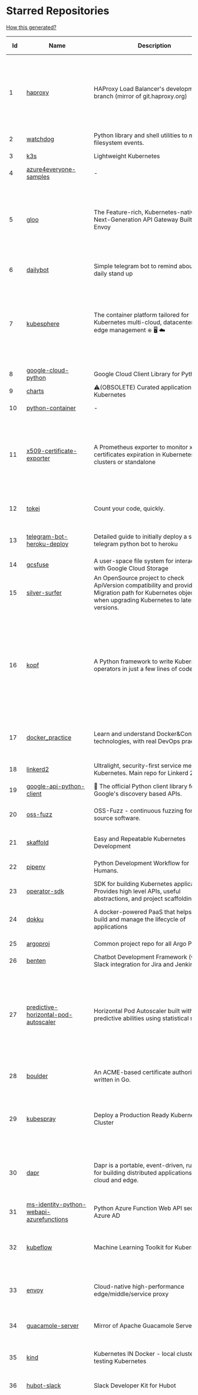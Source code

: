 # Starred Repositories  

[How this generated?](../master/USAGE.md)  

| Id 			| Name			| Description | Star Counts | Topics/Tags   | Last Updated 	|  
| ----------- | ----------- 	| ----------- | ----------- | ----------- 	| -----------   |  
|1|[haproxy](https://github.com/haproxy/haproxy.git)|HAProxy Load Balancer's development branch (mirror of git.haproxy.org)|2704|haproxy, load-balancer, reverse-proxy, proxy, http, http2, cache, fastcgi, high-availability, https, ipv6, proxy-protocol, ddos-mitigation, tls13, high-performance, caching|5-4-2022|  
|2|[watchdog](https://github.com/gorakhargosh/watchdog.git)|Python library and shell utilities to monitor filesystem events.|5211||25-3-2022|  
|3|[k3s](https://github.com/k3s-io/k3s.git)|Lightweight Kubernetes|19592|kubernetes, k8s|5-4-2022|  
|4|[azure4everyone-samples](https://github.com/MarczakIO/azure4everyone-samples.git)|-|171||12-2-2022|  
|5|[gloo](https://github.com/solo-io/gloo.git)|The Feature-rich, Kubernetes-native, Next-Generation API Gateway Built on Envoy|3333|gloo, envoy, api-gateway, serverless, api-management, kubernetes, kubernetes-ingress-controller, microservices, hybrid-apps, legacy-apps, grpc, cloud-native, envoy-proxy|5-4-2022|  
|6|[dailybot](https://github.com/sapumar/dailybot.git)|Simple telegram bot to remind about the daily stand up|8|bot, daily-standup, standup-meetings, standup, standupbot|23-12-2021|  
|7|[kubesphere](https://github.com/kubesphere/kubesphere.git)|The container platform tailored for Kubernetes multi-cloud, datacenter, and edge management ⎈ 🖥 ☁️|9354|devops, container-management, k8s, cncf, cloud-native, servicemesh, kubesphere, kubernetes-platform-solution, kubernetes, jenkins, istio, observability, multi-cluster, hacktoberfest|5-4-2022|  
|8|[google-cloud-python](https://github.com/googleapis/google-cloud-python.git)|Google Cloud Client Library for Python|3848||2-3-2022|  
|9|[charts](https://github.com/helm/charts.git)|⚠️(OBSOLETE) Curated applications for Kubernetes|15378|kubernetes, charts, helm|21-12-2021|  
|10|[python-container](https://github.com/googleapis/python-container.git)|-|28||1-4-2022|  
|11|[x509-certificate-exporter](https://github.com/enix/x509-certificate-exporter.git)|A Prometheus exporter to monitor x509 certificates expiration in Kubernetes clusters or standalone|232|prometheus-exporter, kubernetes, monitoring-tool, certificates, expiration-monitoring, dashboard, grafana-dashboard, certificates-focusing, alert|1-2-2022|  
|12|[tokei](https://github.com/XAMPPRocky/tokei.git)|Count your code, quickly.|6390|tokei, cloc, badge, rust, windows, linux, macos, statistics, code, cli|5-4-2022|  
|13|[telegram-bot-heroku-deploy](https://github.com/AnshumanFauzdar/telegram-bot-heroku-deploy.git)|Detailed guide to initially deploy a simple telegram python bot to heroku|34|heroku-app, telegram-bot, telegram, deploy, hacktoberfest|5-2-2022|  
|14|[gcsfuse](https://github.com/GoogleCloudPlatform/gcsfuse.git)|A user-space file system for interacting with Google Cloud Storage|1421||2-4-2022|  
|15|[silver-surfer](https://github.com/devtron-labs/silver-surfer.git)|An OpenSource project to check ApiVersion compatibility and provide Migration path for Kubernetes objects when upgrading Kubernetes to latest versions.|135|kubernetes, silver-surfer, kubedd, open-source, golang, hacktoberfest|29-10-2021|  
|16|[kopf](https://github.com/nolar/kopf.git)|A Python framework to write Kubernetes operators in just a few lines of code|896|kubernetes, kubernetes-operator, kubernetes-operators, python, python3, framework, asyncio, operator, operators, python-framework, kopf, admission-webhook, admission-controller, admission-controllers, operator-framework, kubernetes-concepts|2-4-2022|  
|17|[docker_practice](https://github.com/yeasy/docker_practice.git)|Learn and understand Docker&Container technologies, with real DevOps practice!|20251|docker, book, cloud-computing, container, kubernetes, swarm, mesos, spark, devops, linux|16-3-2022|  
|18|[linkerd2](https://github.com/linkerd/linkerd2.git)|Ultralight, security-first service mesh for Kubernetes. Main repo for Linkerd 2.x.|8282|service-mesh, rust, golang, kubernetes, linkerd, cloud-native|5-4-2022|  
|19|[google-api-python-client](https://github.com/googleapis/google-api-python-client.git)|🐍 The official Python client library for Google's discovery based APIs.|5545||5-4-2022|  
|20|[oss-fuzz](https://github.com/google/oss-fuzz.git)|OSS-Fuzz - continuous fuzzing for open source software.|7222|fuzzing, security, stability, oss-fuzz, fuzz-testing, vulnerabilities|5-4-2022|  
|21|[skaffold](https://github.com/GoogleContainerTools/skaffold.git)|Easy and Repeatable Kubernetes Development|12646|kubernetes, developer-tools, docker, containers|31-3-2022|  
|22|[pipenv](https://github.com/pypa/pipenv.git)| Python Development Workflow for Humans.|22838|pip, python, packaging, virtualenv, pipfile|5-4-2022|  
|23|[operator-sdk](https://github.com/operator-framework/operator-sdk.git)|SDK for building Kubernetes applications. Provides high level APIs, useful abstractions, and project scaffolding.|5528|operator, kubernetes, sdk|4-4-2022|  
|24|[dokku](https://github.com/dokku/dokku.git)|A docker-powered PaaS that helps you build and manage the lifecycle of applications|22592|dokku, paas, heroku, docker, kubernetes, nomad, containers, buildpack, devops|4-4-2022|  
|25|[argoproj](https://github.com/argoproj/argoproj.git)|Common project repo for all Argo Projects|263||22-3-2022|  
|26|[benten](https://github.com/intuit/benten.git)|Chatbot Development Framework (with Slack integration for Jira and Jenkins)|126||31-3-2021|  
|27|[predictive-horizontal-pod-autoscaler](https://github.com/jthomperoo/predictive-horizontal-pod-autoscaler.git)|Horizontal Pod Autoscaler built with predictive abilities using statistical models|167|predictive-analytics, kubernetes, autoscaler, cpa, custompodautoscaler, custom-pod-autoscaler, horizontal-pod-autoscaler, predictions, statistical-models, replicas, autoscaling, hacktoberfest|28-12-2021|  
|28|[boulder](https://github.com/letsencrypt/boulder.git)|An ACME-based certificate authority, written in Go. |4226|boulder, go, acme, certificate-authority, tls, lets-encrypt, ca, pki, rfc8555|4-4-2022|  
|29|[kubespray](https://github.com/kubernetes-sigs/kubespray.git)|Deploy a Production Ready Kubernetes Cluster|12070|kubernetes-cluster, ansible, kubernetes, high-availability, bare-metal, gce, aws, kubespray, k8s-sig-cluster-lifecycle, hacktoberfest|5-4-2022|  
|30|[dapr](https://github.com/dapr/dapr.git)|Dapr is a portable, event-driven, runtime for building distributed applications across cloud and edge.|17469|microservices, microservice, kubernetes, sidecar, state-management, event-driven, pubsub, serverless, containers|30-3-2022|  
|31|[ms-identity-python-webapi-azurefunctions](https://github.com/Azure-Samples/ms-identity-python-webapi-azurefunctions.git)|Python Azure Function Web API secured by Azure AD|15||4-2-2021|  
|32|[kubeflow](https://github.com/kubeflow/kubeflow.git)|Machine Learning Toolkit for Kubernetes|11367|ml, kubernetes, minikube, tensorflow, notebook, google-kubernetes-engine, jupyter, machine-learning, kubeflow|29-3-2022|  
|33|[envoy](https://github.com/envoyproxy/envoy.git)|Cloud-native high-performance edge/middle/service proxy|19289|cats, rocket-ships, cars, more-cats, cats-over-dogs, nanoservices, corgis, cncf|5-4-2022|  
|34|[guacamole-server](https://github.com/apache/guacamole-server.git)|Mirror of Apache Guacamole Server|2064|guacamole, c, network-client, java, network-server, javascript|23-3-2022|  
|35|[kind](https://github.com/kubernetes-sigs/kind.git)|Kubernetes IN Docker - local clusters for testing Kubernetes|9550|k8s-sig-testing, kubernetes, kubeadm, golang, docker, podman|30-3-2022|  
|36|[hubot-slack](https://github.com/slackapi/hubot-slack.git)|Slack Developer Kit for Hubot|2272|hubot-adapter, hubot, coffeescript, slack, slack-app, bot|13-1-2022|  
|37|[awesome-argo](https://github.com/terrytangyuan/awesome-argo.git)|A curated list of awesome projects and resources related to Argo (a CNCF hosted project)|584|awesome, awesome-list, awesome-lists, argocd, argo-workflows, argo-events, argo-rollouts, machine-learning, workflow-engine, workflow-management, infrastructure-as-code, continuous-delivery, cloud-native, kubernetes, cncf, gitops, workflow-orchestration, devops, mlops, argo|31-3-2022|  
|38|[ImHex](https://github.com/WerWolv/ImHex.git)|🔍 A Hex Editor for Reverse Engineers, Programmers and people who value their retinas when working at 3 AM.|12477|hex-editor, reverse-engineering, ips, ips32, pattern-highlighting, dear-imgui, disassembler, analyzer, mathematical-evaluator, pattern-language, dark-mode, nodes, data-processor, hacktoberfest|26-3-2022|  
|39|[rest.li](https://github.com/linkedin/rest.li.git)|Rest.li is a REST+JSON framework for building robust, scalable service architectures using dynamic discovery and simple asynchronous APIs.|2182||29-3-2022|  
|40|[wtfpython](https://github.com/satwikkansal/wtfpython.git)|What the f*ck Python? 😱|28478|python, wats, snippets, wtf, gotchas, documentation, pitfalls, interview-questions, python-interview-questions|4-4-2022|  
|41|[k9s](https://github.com/derailed/k9s.git)|🐶 Kubernetes CLI To Manage Your Clusters In Style!|15874|k9s, kubernetes, kubernetes-cli, kubernetes-clusters, k8s, k8s-cluster, go, golang|25-1-2022|  
|42|[emissary](https://github.com/emissary-ingress/emissary.git)|open source Kubernetes-native API gateway for microservices built on the Envoy Proxy|3717|ambassador, kubernetes, gateway-api, microservice, cloud-native, api-gateway, docker, api-management, kubernetes-ingress, envoy-proxy, envoy, kubernetes-annotations|18-3-2022|  
|43|[helm-git-repo](https://github.com/yks0000/helm-git-repo.git)|A Helm Repo (Automatically build index.yaml)|1||6-4-2021|  
|44|[python-telegram-bot](https://github.com/python-telegram-bot/python-telegram-bot.git)|We have made you a wrapper you can't refuse|18133|python, telegram, bot, chatbot, framework, hacktoberfest|2-2-2022|  
|45|[cilium](https://github.com/cilium/cilium.git)|eBPF-based Networking, Security, and Observability|11359|containers, bpf, security, kubernetes, kubernetes-networking, cni, kernel, loadbalancing, monitoring, troubleshooting, xdp, ebpf, k8s, observability, networking|5-4-2022|  
|46|[trufflehog](https://github.com/trufflesecurity/trufflehog.git)|Find credentials all over the place|6665|secret, trufflehog, credentials, security|5-4-2022|  
|47|[microservices-demo](https://github.com/GoogleCloudPlatform/microservices-demo.git)|Sample cloud-native application with 10 microservices showcasing Kubernetes, Istio, gRPC and OpenCensus.|11933|kubernetes, grpc, istio, opencensus, gke, skaffold, sample-application, google-cloud, samples|5-4-2022|  
|48|[cloud-custodian](https://github.com/cloud-custodian/cloud-custodian.git)|Rules engine for cloud security, cost optimization, and governance, DSL in yaml for policies to query, filter, and take actions on resources|4082|aws, compliance, cloud, rules-engine, cloud-computing, management, serverless, lambda, gcp, azure|31-3-2022|  
|49|[ohmyzsh](https://github.com/ohmyzsh/ohmyzsh.git)|🙃   A delightful community-driven (with 2,000+ contributors) framework for managing your zsh configuration. Includes 300+ optional plugins (rails, git, macOS, hub, docker, homebrew, node, php, python, etc), 140+ themes to spice up your morning, and an auto-update tool so that makes it easy to keep up with the latest updates from the community.|143168|shell, zsh-configuration, theme, terminal, productivity, hacktoberfest, zsh, cli, cli-app, themes, plugins, plugin-framework, oh-my-zsh, ohmyzsh, oh-my-zsh-theme, oh-my-zsh-plugin|4-4-2022|  
|50|[brooklin](https://github.com/linkedin/brooklin.git)|An extensible distributed system for reliable nearline data streaming at scale|754|distributed-systems, data-streaming, scalability, kafka-mirror-maker, kafka, change-data-capture, java, linkedin|31-3-2022|  
|51|[MQTT-Explorer](https://github.com/thomasnordquist/MQTT-Explorer.git)|An all-round MQTT client that provides a structured topic overview|1697||27-2-2022|  
|52|[pulumi](https://github.com/pulumi/pulumi.git)|Pulumi - Developer-First Infrastructure as Code. Your Cloud, Your Language, Your Way 🚀|11924|infrastructure-as-code, serverless, containers, aws, azure, gcp, kubernetes, cloud, cloud-computing, iac, csharp, typescript, javascript, golang, go, dotnet, fsharp, python|5-4-2022|  
|53|[google-maps-services-python](https://github.com/googlemaps/google-maps-services-python.git)|Python client library for Google Maps API Web Services|3515||2-2-2022|  
|54|[ingress-nginx](https://github.com/kubernetes/ingress-nginx.git)|NGINX Ingress Controller for Kubernetes|12418|ingress-controller, kubernetes, nginx|3-4-2022|  
|55|[textual](https://github.com/Textualize/textual.git)|Textual is a TUI (Text User Interface) framework for Python inspired by modern web development.|8978||27-3-2022|  
|56|[pendulum](https://github.com/sdispater/pendulum.git)|Python datetimes made easy|4749||18-1-2022|  
|57|[falcon](https://github.com/falconry/falcon.git)|The no-nonsense web data plane API and microservices framework for Python developers, with a focus on reliability, correctness, and performance at scale.|8734|python, framework, rest, microservices, web, api, http, wsgi, asgi, api-rest|31-3-2022|  
|58|[trafficserver](https://github.com/apache/trafficserver.git)|Apache Traffic Server™ is a fast, scalable and extensible HTTP/1.1 and HTTP/2 compliant caching proxy server.|1445|proxy, cdn, cache, apache, hacktoberfest|5-4-2022|  
|59|[hey](https://github.com/rakyll/hey.git)|HTTP load generator, ApacheBench (ab) replacement|13193||23-3-2021|  
|60|[kubernetes-handbook](https://github.com/rootsongjc/kubernetes-handbook.git)|Kubernetes中文指南/云原生应用架构实战手册 -  https://jimmysong.io/kubernetes-handbook|9825|kubernetes, cloud-native, service-mesh, handbook, cncf, gitbook, k8s, istio|29-3-2022|  
|61|[lens](https://github.com/lensapp/lens.git)|Lens - The way the world runs Kubernetes|17330|kubernetes, kubernetes-ui, kubernetes-dashboard, cloud-native, devops, containers|5-4-2022|  
|62|[driftctl](https://github.com/snyk/driftctl.git)|Detect, track and alert on infrastructure drift|1815|infrastructure-drift, iac, terraform, aws, drift, infrastructure-as-code, hacktoberfest|5-4-2022|  
|63|[containerd](https://github.com/containerd/containerd.git)|An open and reliable container runtime|10669|containerd, oci, containers, docker, cncf, cri, kubernetes, hacktoberfest|5-4-2022|  
|64|[azure-monitor-opencensus-python](https://github.com/Azure-Samples/azure-monitor-opencensus-python.git)|Sample repository demonstrating Azure Monitor exporters for Opencensus Python|13||15-11-2021|  
|65|[litestream](https://github.com/benbjohnson/litestream.git)|Streaming replication for SQLite.|4882|sqlite, replication, s3|5-4-2022|  
|66|[portainer](https://github.com/portainer/portainer.git)|Making Docker and Kubernetes management easy.|21261|docker, docker-swarm, ui, docker-deployment, docker-compose, docker-container, docker-image, portainer, docker-ui, dockerfile, moby, hacktoberfest, kubernetes|5-4-2022|  
|67|[cli-spinners](https://github.com/sindresorhus/cli-spinners.git)|Spinners for use in the terminal|1939||1-10-2021|  
|68|[flask-app-on-azure-functions](https://github.com/Azure-Samples/flask-app-on-azure-functions.git)|A sample to run a Flask app on Azure Functions|3||18-2-2022|  
|69|[pyenv](https://github.com/pyenv/pyenv.git)|Simple Python version management|26698|python, shell|1-4-2022|  
|70|[recommenders](https://github.com/microsoft/recommenders.git)|Best Practices on Recommendation Systems|12801|machine-learning, recommender, ranking, deep-learning, python, jupyter-notebook, recommendation-algorithm, rating, operationalization, kubernetes, azure, microsoft, recommendation-system, recommendation-engine, recommendation, data-science, tutorial, artificial-intelligence|31-3-2022|  
|71|[octodns](https://github.com/octodns/octodns.git)|Tools for managing DNS across multiple providers|2158|dns, workflow, infrastructure-as-code|4-4-2022|  
|72|[pinpoint](https://github.com/pinpoint-apm/pinpoint.git)|APM, (Application Performance Management) tool for large-scale distributed systems. |12104|apm, monitoring, performance, agent, distributed-tracing, tracing|5-4-2022|  
|73|[onedev](https://github.com/theonedev/onedev.git)|Self-hosted Git Server with Kanban and CI/CD|7155|git, devops, docker, kubernetes, continuous-integration, continuous-deployment, self-hosted, kanban|5-4-2022|  
|74|[linkedin-skill-assessments-quizzes](https://github.com/Ebazhanov/linkedin-skill-assessments-quizzes.git)|Full reference of LinkedIn answers 2022 for skill assessments (aws-lambda, rest-api, javascript, react, git, html, jquery, mongodb, java, Go, python, machine-learning, power-point) linkedin excel test lösungen, linkedin machine learning test LinkedIn test questions and answers |12879|linkedin, quiz-questions, answers, assessment, quiz, linkedin-questions, free, hacktoberfest, hacktoberfest2020, exam, skills, hacktoberfest2021, golang, 2022|4-4-2022|  
|75|[teleport](https://github.com/gravitational/teleport.git)|Certificate authority and access plane for SSH, Kubernetes, web apps, databases and desktops|11405|ssh, go, bastion, teleport-binaries, certificate, golang, cluster, teleport, firewall, security, jumpserver, rbac, audit, pam, kubernetes, kubernetes-access, firewalls, database-access, postgres, rdp|5-4-2022|  
|76|[seaweedfs](https://github.com/chrislusf/seaweedfs.git)|SeaweedFS is a fast distributed storage system for blobs, objects, files, and data lake, for billions of files! Blob store has O(1) disk seek, cloud tiering. Filer supports Cloud Drive, cross-DC active-active replication, Kubernetes, POSIX FUSE mount, S3 API, S3 Gateway, Hadoop, WebDAV, encryption, Erasure Coding.|14153|distributed-storage, distributed-systems, s3, hdfs, fuse, distributed-file-system, hadoop-hdfs, posix, tiered-file-system, kubernetes, replication, object-storage, s3-storage, seaweedfs, erasure-coding, blob-storage, cloud-drive|5-4-2022|  
|77|[azure-sdk-for-python](https://github.com/Azure/azure-sdk-for-python.git)|This repository is for active development of the Azure SDK for Python. For consumers of the SDK we recommend visiting our public developer docs at https://docs.microsoft.com/python/azure/ or our versioned developer docs at https://azure.github.io/azure-sdk-for-python. |2606|python, azure, azure-sdk|5-4-2022|  
|78|[sre-interview-prep-guide](https://github.com/mxssl/sre-interview-prep-guide.git)|Site Reliability Engineer Interview Preparation Guide|2837|study, preparation, sre, sre-interview, interview-preparation, site-reliability-engineer|29-1-2022|  
|79|[rook](https://github.com/rook/rook.git)|Storage Orchestration for Kubernetes|9731|storage, kubernetes, ceph, storage-cluster, docker, cloud-native, etcd, cncf|5-4-2022|  
|80|[opencensus-python](https://github.com/census-instrumentation/opencensus-python.git)|A stats collection and distributed tracing framework|610||29-3-2022|  
|81|[python-terraform](https://github.com/beelit94/python-terraform.git)|-|360|terraform, python|4-6-2021|  
|82|[awesome-python-applications](https://github.com/mahmoud/awesome-python-applications.git)|💿 Free software that works great, and also happens to be open-source Python. |13540|python, application, video, audio, graphics, gui, productivity, education, science, game|11-10-2021|  
|83|[Notepads](https://github.com/JasonStein/Notepads.git)|A modern, lightweight text editor with a minimalist design.|6230|fluent, notepad, texteditor, uwp, markdown, diff-viewer, windows, app|16-3-2022|  
|84|[age](https://github.com/FiloSottile/age.git)|A simple, modern and secure encryption tool (and Go library) with small explicit keys, no config options, and UNIX-style composability.|10221|built-at-rc, age-encryption|24-2-2022|  
|85|[watchman](https://github.com/facebook/watchman.git)|Watches files and records, or triggers actions, when they change. |10782||4-4-2022|  
|86|[yaspin](https://github.com/pavdmyt/yaspin.git)|A lightweight terminal spinner for Python with safe pipes and redirects 🎁|524|spinner, terminal, cli-utilities, python, loader, unix, easy-to-use, python-library, awesome, console, cli, utilities|14-11-2021|  
|87|[doitlive](https://github.com/sloria/doitlive.git)|Because sometimes you need to do it live|3111|command-line, presentations, python, live-coding, cli, click, bash, zsh, ipython, script, hacktoberfest|24-5-2021|  
|88|[microsoft-authentication-library-for-python](https://github.com/AzureAD/microsoft-authentication-library-for-python.git)|Microsoft Authentication Library (MSAL) for Python makes it easy to authenticate to Azure Active Directory. These documented APIs are stable https://msal-python.readthedocs.io. If you have questions but do not have a github account, ask your questions on Stackoverflow with tag "msal" + "python".|386|msal-python, azure, sdks, microsoft-identity-platform|14-2-2022|  
|89|[pytest](https://github.com/pytest-dev/pytest.git)|The pytest framework makes it easy to write small tests, yet scales to support complex functional testing|8591|unit-testing, test, testing, python, hacktoberfest|5-4-2022|  
|90|[go-github](https://github.com/google/go-github.git)|Go library for accessing the GitHub API|8395|go, github-api|3-4-2022|  
|91|[terminalizer](https://github.com/faressoft/terminalizer.git)|🦄 Record your terminal and generate animated gif images or share a web player|12484|terminal, record, capture, shot, bash, powershell, gif, animated, generate, theme, colors, font, repeat, command-line, shell, zsh, bash-profile, render, tty, pty|18-4-2020|  
|92|[influxdb](https://github.com/influxdata/influxdb.git)|Scalable datastore for metrics, events, and real-time analytics|23266|influxdb, monitoring, database, time-series, metrics, go, react||  
|93|[chaos-mesh](https://github.com/chaos-mesh/chaos-mesh.git)|A Chaos Engineering Platform for Kubernetes.|4683|chaos, chaos-engineering, chaos-testing, kubernetes, operator, golang, microservice, site-reliability-engineering, fault-injection, cncf, cloud-native, chaos-mesh, chaos-experiments, crd, hacktoberfest||  
|94|[kubectx](https://github.com/ahmetb/kubectx.git)|Faster way to switch between clusters and namespaces in kubectl|12701|kubernetes, kubectl, kubectl-plugins, kubernetes-clusters|16-3-2022|  
|95|[interview](https://github.com/mission-peace/interview.git)|Interview questions|10308|||  
|96|[geeksforgeeks.pdf](https://github.com/dufferzafar/geeksforgeeks.pdf.git)|Topic wise PDFs of Geeks for Geeks articles. (Last updated in October 2018)|486|||  
|97|[vector](https://github.com/Netflix/vector.git)|Vector is an on-host performance monitoring framework which exposes hand picked high resolution metrics to every engineer’s browser.|3580|||  
|98|[azure-cli](https://github.com/Azure/azure-cli.git)|Azure Command-Line Interface|3019|azure, azure-cli, cloud|2-4-2022|  
|99|[awesome-sre](https://github.com/dastergon/awesome-sre.git)|A curated list of Site Reliability and Production Engineering resources.|8163|site-reliability-engineering, production, availability, monitoring, post-mortem, reliability-engineering, capacity-planning, service-level-agreement, scalability, reliability, alerting, on-call, site-reliability, postmortem, incident-response, sre, awesome, awesome-list, devops, list|1-3-2022|  
|100|[badges](https://github.com/Naereen/badges.git)|:pencil: Markdown code for lots of small badges :ribbon: :pushpin: (shields.io, forthebadge.com etc) :sunglasses:. Contributions are welcome! Please add yours!|3195|forthebadge, badges, markdown, markdown-cheatsheet, meta-badge, forthebadge-cc, restructuredtext, pokemon, python, awesome, markup||  
|101|[cli](https://github.com/snyk/cli.git)|Snyk CLI scans and monitors your projects for security vulnerabilities.|3863|security, monitor, snyk, vulnerabilities||  
|102|[wrk2](https://github.com/giltene/wrk2.git)|A constant throughput, correct latency recording variant of wrk|3387||24-9-2019|  
|103|[shiv](https://github.com/linkedin/shiv.git)|shiv is a command line utility for building fully self contained Python zipapps as outlined in PEP 441, but with all their dependencies included.|1399||24-1-2022|  
|104|[DataStructures-Algorithms](https://github.com/rachitiitr/DataStructures-Algorithms.git)|The best library for implementation of all Data Structures and Algorithms - Trees + Graph Algorithms too!|2217|algorithms, data-structures, interview-prep, interview-preparation, competitive-programming, cpp, cpp-library, leetcode, leetcode-solutions||  
|105|[pre-commit-terraform](https://github.com/antonbabenko/pre-commit-terraform.git)|pre-commit git hooks to take care of Terraform configurations|1640|git-hooks, terraform, code-style, hooks, pre-commit, automation|31-3-2022|  
|106|[python-patterns](https://github.com/faif/python-patterns.git)|A collection of design patterns/idioms in Python|31110|python, idioms, design-patterns|19-2-2022|  
|107|[school-of-sre](https://github.com/linkedin/school-of-sre.git)|At LinkedIn, we are using this curriculum for onboarding our entry-level talents into the SRE role.|5490|sre, linux, networking, git, python, mysql, nosql, hadoop, system-design, security||  
|108|[service-fabric](https://github.com/microsoft/service-fabric.git)|Service Fabric is a distributed systems platform for packaging, deploying, and managing stateless and stateful distributed applications and containers at large scale.|2893|cloud-native, containers, orchestration, distributed-systems, cloud-computing, microservices||  
|109|[vscode-debug-visualizer](https://github.com/hediet/vscode-debug-visualizer.git)|An extension for VS Code that visualizes data during debugging.|7222|vscode-extension, hacktoberfest, visualization|22-3-2022|  
|110|[faker](https://github.com/joke2k/faker.git)|Faker is a Python package that generates fake data for you.|13979|python, fake, testing, dataset, fake-data, test-data, test-data-generator|28-3-2022|  
|111|[terraform-best-practices](https://github.com/antonbabenko/terraform-best-practices.git)|Terraform best practices (available in en, fr, es, id, and other languages)|1261|terraform, terraform-configurations, best-practices, free, terraform-modules, ebook|22-2-2022|  
|112|[atom](https://github.com/atom/atom.git)|:atom: The hackable text editor|57148|atom, editor, javascript, electron, windows, linux, macos|7-3-2022|  
|113|[nprogress](https://github.com/rstacruz/nprogress.git)|For slim progress bars like on YouTube, Medium, etc|24104||19-4-2020|  
|114|[interviews](https://github.com/kdn251/interviews.git)|Everything you need to know to get the job.|56778|java, interview, interview-questions, interview-practice, interview-preparation, interview-prep, algorithm, algorithm-challenges, algorithms, algorithm-competitions, technical-coding-interview, leetcode, leetcode-solutions, leetcode-java, coding-interviews, coding-interview, coding-challenge, coding-challenges, leetcode-questions, interviews|6-6-2020|  
|115|[terraform-aws-devops](https://github.com/antonbabenko/terraform-aws-devops.git)|Info about many of my Terraform, AWS, and DevOps projects.|275|terraform, infrastructure-as-code, aws, aws-community, antonbabenko|21-12-2021|  
|116|[kustomize](https://github.com/kubernetes-sigs/kustomize.git)|Customization of kubernetes YAML configurations|8227|k8s-sig-cli, hacktoberfest|1-4-2022|  
|117|[30-Days-of-Code](https://github.com/xeoneux/30-Days-of-Code.git)|👨‍💻 30 Days of Code by HackerRank Solutions in C++, C#, F#, Go, Java, JavaScript, Python, Ruby, Swift & TypeScript. PRs Welcome! 😄|665|hackerrank, java, swift, python, csharp, fsharp, cplusplus, solutions, 30, days, of, code, typescript, go, ruby, kotlin, javascript|11-12-2021|  
|118|[argo-events](https://github.com/argoproj/argo-events.git)|Event-driven workflow automation framework|1438|kubernetes, event-driven, cloudevents, workflows, triggers, automation-framework, cloud-native, argo, pipelines, event-source, workflow-automation||  
|119|[sanic](https://github.com/sanic-org/sanic.git)|Next generation Python web server/framework   Build fast. Run fast.|15982|python, framework, asyncio, api-server, web, web-server, web-framework, asgi, sanic|31-3-2022|  
|120|[hugo](https://github.com/gohugoio/hugo.git)|The world’s fastest framework for building websites.|58097|go, hugo, static-site-generator, blog-engine, cms, content-management-system, documentation-tool, hacktoberfest|5-4-2022|  
|121|[terraform-course](https://github.com/wardviaene/terraform-course.git)|Course files for my Udemy course about Terraform|1269||22-3-2022|  
|122|[mux](https://github.com/gorilla/mux.git)|A powerful HTTP router and URL matcher for building Go web servers with 🦍|16296|mux, go, gorilla, router, http, middleware|12-12-2021|  
|123|[slate](https://github.com/slatedocs/slate.git)|Beautiful static documentation for your API|33895||15-12-2021|  
|124|[starred-repo-toc](https://github.com/yks0000/starred-repo-toc.git)|Generates Markdown table for all Starred Repositories by a GitHub user.|4|starred-repositories, starred|5-4-2022|  
|125|[authelia](https://github.com/authelia/authelia.git)|The Single Sign-On Multi-Factor portal for web apps|12539|totp, u2f, ldap, nginx, sso-authentication, yubikey, two-factor-authentication, docker, cookie, kubernetes, sso, multifactor, push-notifications, traefik, mfa, two-factor, authentication, security, golang, 2fa|5-4-2022|  
|126|[outrun](https://github.com/Overv/outrun.git)|Execute a local command using the processing power of another Linux machine.|3013||22-3-2021|  
|127|[awesome-shell](https://github.com/alebcay/awesome-shell.git)|A curated list of awesome command-line frameworks, toolkits, guides and gizmos. Inspired by awesome-php.|23253|awesome-list, awesome, list, zsh, fish, bash, cli, shell|21-2-2022|  
|128|[ksonnet](https://github.com/ksonnet/ksonnet.git)|A CLI-supported framework that streamlines writing and deployment of Kubernetes configurations to multiple clusters.|1154||5-2-2019|  
|129|[graphene-django](https://github.com/graphql-python/graphene-django.git)|Integrate GraphQL into your Django project.|3828|graphene, django, python, graphql|3-3-2022|  
|130|[terraform](https://github.com/hashicorp/terraform.git)|Terraform enables you to safely and predictably create, change, and improve infrastructure. It is an open source tool that codifies APIs into declarative configuration files that can be shared amongst team members, treated as code, edited, reviewed, and versioned.|31913|graph, infrastructure-as-code, terraform, cloud, cloud-management|4-4-2022|  
|131|[nicstat](https://github.com/scotte/nicstat.git)|Fork of https://sourceforge.net/projects/nicstat/ to fix bugs|54|||  
|132|[jsonnet](https://github.com/google/jsonnet.git)|Jsonnet - The data templating language|5442|jsonnet, configuration, config, functional, json|3-3-2022|  
|133|[ssl-cert-check](https://github.com/Matty9191/ssl-cert-check.git)|Send notifications when SSL certificates are about to expire.|551||29-9-2021|  
|134|[terraform-provider-restapi](https://github.com/Mastercard/terraform-provider-restapi.git)|A terraform provider to manage objects in a RESTful API|572|||  
|135|[miniserve](https://github.com/svenstaro/miniserve.git)|🌟 For when you really just want to serve some files over HTTP right now!|3160|serve, http-server, server, static-files, cli, command-line, command-line-tool|4-4-2022|  
|136|[django-health-check](https://github.com/KristianOellegaard/django-health-check.git)|a pluggable app that runs a full check on the deployment, using a number of plugins to check e.g. database, queue server, celery processes, etc.|803||18-1-2022|  
|137|[http2smugl](https://github.com/neex/http2smugl.git)|-|421||10-11-2021|  
|138|[ecs-refarch-service-discovery](https://github.com/awslabs/ecs-refarch-service-discovery.git)|An EC2 Container Service Reference Architecture for providing Service Discovery to containers using CloudWatch Events, Lambda and Route 53 private hosted zones. |438||25-7-2016|  
|139|[python-docs-samples](https://github.com/GoogleCloudPlatform/python-docs-samples.git)|Code samples used on cloud.google.com|5509|python, samples||  
|140|[kube2iam](https://github.com/jtblin/kube2iam.git)|kube2iam  provides different AWS IAM roles for pods running on Kubernetes|1804|kubernetes, aws||  
|141|[GolangTraining](https://github.com/GoesToEleven/GolangTraining.git)|Training for Golang (go language)|8018||4-12-2018|  
|142|[moto](https://github.com/spulec/moto.git)|A library that allows you to easily mock out tests based on AWS infrastructure.|5713|boto, aws, ec2, s3|4-4-2022|  
|143|[FlameGraph](https://github.com/brendangregg/FlameGraph.git)|Stack trace visualizer|12753||31-8-2021|  
|144|[free-programming-books](https://github.com/EbookFoundation/free-programming-books.git)|:books: Freely available programming books|229643|education, books, list, resource, hacktoberfest|3-4-2022|  
|145|[crouton](https://github.com/dnschneid/crouton.git)|Chromium OS Universal Chroot Environment|8046|chroot, shell, crouton, minecraft, ubuntu, debian, kali, linux, chromeos|11-1-2022|  
|146|[arrow](https://github.com/arrow-py/arrow.git)|🏹 Better dates & times for Python|7828|python, arrow, datetime, date, time, timestamp, timezones, hacktoberfest||  
|147|[resume-cli](https://github.com/jsonresume/resume-cli.git)|CLI tool to easily setup a new resume 📑|4085|cli, javascript, resume, json||  
|148|[awesome-sanic](https://github.com/mekicha/awesome-sanic.git)|A curated list of awesome Sanic resources and extensions|545||22-1-2022|  
|149|[atlas](https://github.com/Netflix/atlas.git)|In-memory dimensional time series database.|3082||4-4-2022|  
|150|[python-cheatsheet](https://github.com/gto76/python-cheatsheet.git)|Comprehensive Python Cheatsheet|28683|cheatsheet, python, reference, python-cheatsheet|12-3-2022|  
|151|[k6](https://github.com/grafana/k6.git)|A modern load testing tool, using Go and JavaScript - https://k6.io|15990|golang, load-testing, load-generator, javascript, es6, performance, hacktoberfest|5-4-2022|  
|152|[grequests](https://github.com/spyoungtech/grequests.git)|Requests + Gevent = <3|3994||26-1-2022|  
|153|[processhacker](https://github.com/processhacker/processhacker.git)|A free, powerful, multi-purpose tool that helps you monitor system resources, debug software and detect malware.|6968||28-3-2022|  
|154|[blockly](https://github.com/google/blockly.git)|The web-based visual programming editor.|10140|||  
|155|[typer](https://github.com/tiangolo/typer.git)|Typer, build great CLIs. Easy to code. Based on Python type hints.|7513||30-3-2022|  
|156|[pipeline](https://github.com/tektoncd/pipeline.git)|A cloud-native Pipeline resource.|7000|tekton, pipeline, kubernetes, cdf, hacktoberfest||  
|157|[sonobuoy](https://github.com/vmware-tanzu/sonobuoy.git)|Sonobuoy is a diagnostic tool that makes it easier to understand the state of a Kubernetes cluster by running a set of Kubernetes conformance tests and other plugins in an accessible and non-destructive manner.|2523|kubernetes, kubernetes-cluster, kubernetes-setup, kubernetes-deployment, discovery, bugreport, heptio, tanzu, sonobuoy, conformance, conformance-tests, cncf||  
|158|[auto](https://github.com/intuit/auto.git)|Generate releases based on semantic version labels on pull requests.|1640|release, auto-release, github, slack, jira, releases, publishing, hack, hacktoberfest||  
|159|[netdata](https://github.com/netdata/netdata.git)|Real-time performance monitoring, done right! https://www.netdata.cloud|58686||5-4-2022|  
|160|[forcediphttpsadapter](https://github.com/Roadmaster/forcediphttpsadapter.git)|A requests TransportAdapter allowing to force a specific IP for HTTPS connections.|40||1-11-2021|  
|161|[flask-celery-example](https://github.com/miguelgrinberg/flask-celery-example.git)|This repository contains the example code for my blog article Using Celery with Flask.|1048||12-9-2021|  
|162|[iris](https://github.com/kataras/iris.git)|The fastest HTTP/2 Go Web Framework. AWS Lambda, gRPC, MVC, Unique Router, Websockets, Sessions, Test suite, Dependency Injection and more. A true successor of expressjs and laravel   谢谢 https://github.com/kataras/iris/issues/1329  |22076|go, performance, iris, web-framework, mvc, golang|18-3-2022|  
|163|[behave](https://github.com/behave/behave.git)|BDD, Python style.|2582||31-3-2022|  
|164|[pycryptodome](https://github.com/Legrandin/pycryptodome.git)|A self-contained cryptographic library for Python|1965|cryptography, security, python|19-3-2022|  
|165|[metallb](https://github.com/metallb/metallb.git)|A network load-balancer implementation for Kubernetes using standard routing protocols|4590|kubernetes, bgp, load-balancer, bare-metal, arp, vrrp, keepalived|5-4-2022|  
|166|[terraform-switcher](https://github.com/warrensbox/terraform-switcher.git)|A command line tool to switch between different versions of terraform  (install with homebrew and more)|887|terraform, go, golang|8-3-2022|  
|167|[awesome-machine-learning](https://github.com/josephmisiti/awesome-machine-learning.git)|A curated list of awesome Machine Learning frameworks, libraries and software.|53867||31-3-2022|  
|168|[prometheus](https://github.com/prometheus/prometheus.git)|The Prometheus monitoring system and time series database.|41800|monitoring, metrics, alerting, graphing, time-series, prometheus, hacktoberfest|5-4-2022|  
|169|[gotty](https://github.com/sorenisanerd/gotty.git)|Share your terminal as a web application|1500||1-4-2022|  
|170|[udemy-downloader-gui](https://github.com/FaisalUmair/udemy-downloader-gui.git)|A desktop application for downloading Udemy Courses|5619|electron, nodejs, udemy, udemy-dl, udemy-downloader-gui, windows, mac, macos, linux, downloader|11-8-2020|  
|171|[linux](https://github.com/torvalds/linux.git)|Linux kernel source tree|129800||5-4-2022|  
|172|[python-guide](https://github.com/realpython/python-guide.git)|Python best practices guidebook, written for humans. |24545|python, guide, book, kennethreitz||  
|173|[etcd](https://github.com/etcd-io/etcd.git)|Distributed reliable key-value store for the most critical data of a distributed system|39386|etcd, raft, distributed-systems, kubernetes, go, database, key-value, consensus, distributed-database|5-4-2022|  
|174|[cdk8s](https://github.com/cdk8s-team/cdk8s.git)|Define Kubernetes native apps and abstractions using object-oriented programming|2874||30-3-2022|  
|175|[grumpy](https://github.com/giantswarm/grumpy.git)|Kubernetes Validation Admission Controller example|21||24-7-2020|  
|176|[chartmuseum](https://github.com/helm/chartmuseum.git)|Host your own Helm Chart Repository|2757|helm, charts, kubernetes, chartmuseum|29-3-2022|  
|177|[fastapi](https://github.com/tiangolo/fastapi.git)|FastAPI framework, high performance, easy to learn, fast to code, ready for production|43675|python, json, swagger-ui, redoc, starlette, openapi, api, openapi3, framework, async, asyncio, uvicorn, python3, python-types, pydantic, json-schema, fastapi, swagger, rest, web||  
|178|[cli](https://github.com/cli/cli.git)|GitHub’s official command line tool|27972|github-api-v4, cli, git, golang|5-4-2022|  
|179|[GoCasts](https://github.com/StephenGrider/GoCasts.git)|Companion Repo to https://www.udemy.com/go-the-complete-developers-guide/|1595||25-8-2017|  
|180|[vizceral](https://github.com/Netflix/vizceral.git)|WebGL visualization for displaying animated traffic graphs|3904|graph, traffic, visualization, webgl, monitoring||  
|181|[flask](https://github.com/pallets/flask.git)|The Python micro framework for building web applications.|58491|python, flask, wsgi, web-framework, werkzeug, jinja, pallets|1-4-2022|  
|182|[thefuck](https://github.com/nvbn/thefuck.git)|Magnificent app which corrects your previous console command.|69821|python, shell|27-3-2022|  
|183|[learn-python](https://github.com/trekhleb/learn-python.git)|📚 Playground and cheatsheet for learning Python. Collection of Python scripts that are split by topics and contain code examples with explanations.|12348|python, python3, learning, programming-language, learning-python, learning-by-doing|12-3-2022|  
|184|[awless](https://github.com/wallix/awless.git)|A Mighty CLI for AWS|4831|aws, cli, cloud, aws-cli, cloud-management, awless, golang, devops, devops-tools|10-12-2018|  
|185|[checkov](https://github.com/bridgecrewio/checkov.git)|Prevent cloud misconfigurations during build-time for Terraform, CloudFormation, Kubernetes, Serverless framework and other infrastructure-as-code-languages with Checkov by Bridgecrew.|3993|terraform, static-analysis, aws, gcp, azure, aws-security, azure-security, gcp-security, cloudformation, scans, compliance, kubernetes, kubernetes-security, devsecops, helm-charts, policy-as-code, infrastructure-as-code, devops, terraform-security, hacktoberfest|5-4-2022|  
|186|[what-happens-when](https://github.com/alex/what-happens-when.git)|An attempt to answer the age old interview question "What happens when you type google.com into your browser and press enter?"|33475||8-2-2022|  
|187|[sceptre](https://github.com/Sceptre/sceptre.git)|Build better AWS infrastructure|1302|||  
|188|[python-concurrency](https://github.com/volker48/python-concurrency.git)|Code examples from my toptal engineering blog article|140|python, python-concurrency, asyncio, multiprocessing|1-3-2021|  
|189|[django](https://github.com/django/django.git)|The Web framework for perfectionists with deadlines.|63270|python, django, web, framework, orm, templates, models, views, apps|5-4-2022|  
|190|[perf-tools](https://github.com/brendangregg/perf-tools.git)|Performance analysis tools based on Linux perf_events (aka perf) and ftrace|8185||14-1-2020|  
|191|[k2tf](https://github.com/sl1pm4t/k2tf.git)|Kubernetes YAML to Terraform HCL converter|696|terraform, kubernetes, yaml, hcl, tool, utility, command-line-tool, converter, hashicorp, hashicorp-terraform|10-1-2022|  
|192|[aws-cloudformation-user-guide](https://github.com/awsdocs/aws-cloudformation-user-guide.git)|The open source version of the AWS CloudFormation User Guide|630|aws, aws-cloudformation, cloudformation||  
|193|[semgrep](https://github.com/returntocorp/semgrep.git)|Lightweight static analysis for many languages. Find bug variants with patterns that look like source code.|6327|static-analysis, static-code-analysis, java, go, sast, semgrep, r2c, c, python, ruby, javascript, typescript|5-4-2022|  
|194|[octant](https://github.com/vmware-tanzu/octant.git)|Highly extensible platform for developers to better understand the complexity of Kubernetes clusters.|5768|||  
|195|[cost-model](https://github.com/kubecost/cost-model.git)|Cross-cloud cost allocation models for Kubernetes workloads|1813|kubernetes, kubecost|4-4-2022|  
|196|[nuclei](https://github.com/projectdiscovery/nuclei.git)|Fast and customizable vulnerability scanner based on simple YAML based DSL.|7655|cve-scanner, subdomain-takeover, nuclei-engine, vulnerability-detection, vulnerability-assessment, vulnerability-scanner, security, attack-surface, security-scanner|21-3-2022|  
|197|[opencv](https://github.com/opencv/opencv.git)|Open Source Computer Vision Library|60712|opencv, c-plus-plus, computer-vision, deep-learning, image-processing|4-4-2022|  
|198|[professional-services](https://github.com/GoogleCloudPlatform/professional-services.git)|Common solutions and tools developed by Google Cloud's Professional Services team|2065|google-cloud-platform, google-cloud-dataflow, google-cloud-ml, google-cloud-compute, gke, bigquery, solutions, tools, examples|4-4-2022|  
|199|[spinner](https://github.com/briandowns/spinner.git)|Go (golang) package with 90 configurable terminal spinner/progress indicators.|1729|go, golang, spinner, statusbar, cli, terminal, terminal-ui, progress-bar, progressbar, indicator||  
|200|[python-slack-sdk](https://github.com/slackapi/python-slack-sdk.git)|Slack Developer Kit for Python|3375|python, slack, slackapi, asyncio, aiohttp-client, aiohttp, websockets, websocket, websocket-client, socket-mode|4-4-2022|  
|201|[xdp-tutorial](https://github.com/xdp-project/xdp-tutorial.git)|XDP tutorial|1216||28-3-2022|  
|202|[vuls](https://github.com/future-architect/vuls.git)|Agent-less vulnerability scanner for Linux, FreeBSD, Container, WordPress, Programming language libraries, Network devices|9094|vuls, vulnerability-scanners, golang, go, linux, freebsd, vulnerability-detection, security, security-tools, cybersecurity, security-vulnerability, security-scanner, security-hardening, security-automation, security-audit, vulnerability-assessment, vulnerability-management, vulnerability-scanner, vulnerabilities, administrator||  
|203|[nativefier](https://github.com/nativefier/nativefier.git)|Make any web page a desktop application|30184|nodejs, electron, linux, windows, macos, desktop-application|21-3-2022|  
|204|[resume.github.com](https://github.com/resume/resume.github.com.git)|Resumes generated using the GitHub informations|51102||5-8-2016|  
|205|[flux](https://github.com/fluxcd/flux.git)|Successor: https://github.com/fluxcd/flux2 — The GitOps Kubernetes operator|6775||30-3-2022|  
|206|[kafka-monitor](https://github.com/linkedin/kafka-monitor.git)|Xinfra Monitor monitors the availability of Kafka clusters by producing synthetic workloads using end-to-end pipelines to obtain derived vital statistics - E2E latency, service produce/consume availability, offsets commit availability & latency, message loss rate and more.|1857|kafka-monitor, kafka-cluster, monitor-topic, partition, broker, partition-count, leader, latency, cluster, metrics, kmf, kafka-broker, xinfra-monitor, monitor-single-clusters, reassigns-partition, jmx-metrics, clusters, xinfra, monitor, topic|29-3-2022|  
|207|[terraform-cdk](https://github.com/hashicorp/terraform-cdk.git)|Define infrastructure resources using programming constructs and provision them using HashiCorp Terraform|3390|terraform, cdk, cdktf|4-4-2022|  
|208|[30-Days-Of-Python](https://github.com/Asabeneh/30-Days-Of-Python.git)|30 days of Python programming challenge is a step-by-step guide to learn the Python programming language in 30 days. This challenge may take more than100 days, follow your own pace. |9246|30-days-of-python, python|17-11-2021|  
|209|[fortio-operator](https://github.com/verfio/fortio-operator.git)|Load Testing Operator within the Kubernetes cluster and outside of it.|35|||  
|210|[go-leetcode](https://github.com/austingebauer/go-leetcode.git)|A collection of 100+ popular LeetCode problems solved in Go.|1702|leetcode, ctci||  
|211|[go-fuzz](https://github.com/dvyukov/go-fuzz.git)|Randomized testing for Go|4376|fuzzing, testing, go|20-2-2022|  
|212|[sealed-secrets](https://github.com/bitnami-labs/sealed-secrets.git)|A Kubernetes controller and tool for one-way encrypted Secrets|4785|kubernetes, kubernetes-secrets, devops-workflow, encrypt-secrets, gitops||  
|213|[game_control](https://github.com/ChoudharyChanchal/game_control.git)|-|744|||  
|214|[zuul](https://github.com/Netflix/zuul.git)|Zuul is a gateway service that provides dynamic routing, monitoring, resiliency, security, and more.|11841||29-3-2022|  
|215|[eBPF-Package-Repository](https://github.com/l3af-project/eBPF-Package-Repository.git)|eBPF Programs|9||30-3-2022|  
|216|[sqlc](https://github.com/kyleconroy/sqlc.git)|Generate type-safe code from SQL|5138|go, postgresql, sql, orm, code-generator, mysql, python, kotlin|3-4-2022|  
|217|[pycurl](https://github.com/pycurl/pycurl.git)|PycURL - Python interface to libcurl|852|http-client, python, libcurl, libcurl-bindings|1-4-2022|  
|218|[cheatsheets.pdf](https://github.com/qg0/cheatsheets.pdf.git)|📚 Various cheatsheets in PDF|196|||  
|219|[bhai-lang](https://github.com/DulLabs/bhai-lang.git)|A toy programming language written in Typescript|3448|programming-language, typescript, parser, interpreter, javascript|21-3-2022|  
|220|[loguru](https://github.com/Delgan/loguru.git)|Python logging made (stupidly) simple|11411|python, logging, logger, log|4-4-2022|  
|221|[pongo2](https://github.com/flosch/pongo2.git)|Django-syntax like template-engine for Go|2197|template, go, django, template-engine, pongo2, templates, template-language, golang, golang-library|21-3-2022|  
|222|[awesome-gcp-certifications](https://github.com/sathishvj/awesome-gcp-certifications.git)|Google Cloud Platform Certification resources.|2354||5-4-2022|  
|223|[iris](https://github.com/linkedin/iris.git)|Iris is a highly configurable and flexible service for paging and messaging.|661||31-3-2022|  
|224|[opencv-python](https://github.com/opencv/opencv-python.git)|Automated CI toolchain to produce precompiled opencv-python, opencv-python-headless, opencv-contrib-python and opencv-contrib-python-headless packages.|2641|||  
|225|[argo-workflows](https://github.com/argoproj/argo-workflows.git)|Workflow engine for Kubernetes|10774|||  
|226|[tflint](https://github.com/terraform-linters/tflint.git)|A Pluggable Terraform Linter|2989||4-4-2022|  
|227|[diagrams](https://github.com/mingrammer/diagrams.git)|:art: Diagram as Code for prototyping cloud system architectures|16533||9-2-2022|  
|228|[argo-rollouts](https://github.com/argoproj/argo-rollouts.git)|Progressive Delivery for Kubernetes|1453||1-4-2022|  
|229|[redis-datasets](https://github.com/redis-developer/redis-datasets.git)|A Curated List of Sample Redis Datasets|32||6-12-2021|  
|230|[terraformer](https://github.com/GoogleCloudPlatform/terraformer.git)|CLI tool to generate terraform files from existing infrastructure (reverse Terraform). Infrastructure to Code|7137||4-4-2022|  
|231|[aws-eks-best-practices](https://github.com/aws/aws-eks-best-practices.git)|A best practices guide for day 2 operations, including operational excellence, security, reliability, performance efficiency, and cost optimization.|874|||  
|232|[terratest](https://github.com/gruntwork-io/terratest.git)| Terratest is a Go library that makes it easier to write automated tests for your infrastructure code.|6001||15-3-2022|  
|233|[devops-exercises](https://github.com/bregman-arie/devops-exercises.git)|Linux, Jenkins, AWS, SRE, Prometheus, Docker, Python, Ansible, Git, Kubernetes, Terraform, OpenStack, SQL, NoSQL, Azure, GCP, DNS, Elastic, Network, Virtualization. DevOps Interview Questions|21975|devops, aws, linux, ansible, python, docker, prometheus, containers, git, kubernetes, interview, interview-questions, terraform, azure, openstack, sql, coding, sre, production-engineer|1-4-2022|  
|234|[pyWhat](https://github.com/bee-san/pyWhat.git)|🐸   Identify anything. pyWhat easily lets you identify emails, IP addresses, and more. Feed it a .pcap file or some text and it'll tell you what it is! 🧙‍♀️|5080||22-3-2022|  
|235|[golang-web-dev](https://github.com/GoesToEleven/golang-web-dev.git)|-|2937||13-12-2019|  
|236|[gitbook](https://github.com/GitbookIO/gitbook.git)|📝 Modern documentation format and toolchain using Git and Markdown|24595|||  
|237|[Python-Sample-Application](https://github.com/uber/Python-Sample-Application.git)|-|355||9-3-2015|  
|238|[engineering-blogs](https://github.com/kilimchoi/engineering-blogs.git)|A curated list of engineering blogs|21090|engineering-blogs, tech, programming-blogs, software-development, lists||  
|239|[ambry](https://github.com/linkedin/ambry.git)|Distributed object store|1532||26-3-2022|  
|240|[kops](https://github.com/kubernetes/kops.git)|Kubernetes Operations (kops) - Production Grade K8s Installation, Upgrades, and Management|13866|kubernetes, go, cncf, containers, kops|4-4-2022|  
|241|[tv](https://github.com/alexhallam/tv.git)|📺(tv) Tidy Viewer is a cross-platform CLI csv pretty printer that uses column styling to maximize viewer enjoyment.|1472|cli, terminal, csv, pretty-printer, pretty-print, command-line-tool, data-science, rust, command-line, tabular-data, tibble, dataframe, datatable, csv-viewer, csv-visualization, csv-pretty-print, csv-cat, column, csv-column|26-1-2022|  
|242|[ntopng](https://github.com/ntop/ntopng.git)|Web-based Traffic and Security Network Traffic Monitoring|4503|ntopng, realtime, network, sflow, ipfix, traffic-monitoring, packet-analyser, packet-processing, netflow, snmp, ebpf, docker, kubernetes|5-4-2022|  
|243|[terrascan](https://github.com/accurics/terrascan.git)|Detect compliance and security violations across Infrastructure as Code to mitigate risk before provisioning cloud native infrastructure.|2891|security-tools, infrastructure-as-code, devsecops, devops, security, terraform, aws, cloudsecurity, cloud-security, terrascan, infrastructure, security-violations, architecture, kubernetes, iac, sast, azure-security, aws-security, gcp-security, scans|1-4-2022|  
|244|[flower](https://github.com/mher/flower.git)|Real-time monitor and web admin for Celery distributed task queue|5153|celery, task-queue, monitoring, administration, workers, rabbitmq, redis, python, asynchronous|25-11-2021|  
|245|[kubetools](https://github.com/collabnix/kubetools.git)|Kubetools - Curated List of Kubernetes Tools|467|hacktoberfest, hacktoberfest2020, kubernetes, helm, helmpack, helmcharts, jenkins, iot, monitoring, monitoring-tool, prometheus, thanos, grafana, kubernetes-clusters, kubernetes-operational, kubernetes-resource, k8s-cluster, kubernetes-cli|27-3-2022|  
|246|[pygradle](https://github.com/linkedin/pygradle.git)|Using Gradle to build Python projects|551|gradle, python, linkedin|3-3-2020|  
|247|[statsd](https://github.com/statsd/statsd.git)|Daemon for easy but powerful stats aggregation|16346||27-12-2021|  
|248|[bat](https://github.com/sharkdp/bat.git)|A cat(1) clone with wings.|33361||2-4-2022|  
|249|[strimzi-kafka-operator](https://github.com/strimzi/strimzi-kafka-operator.git)|Apache Kafka® running on Kubernetes|3065|kafka, kubernetes, openshift, docker, messaging, enmasse, kafka-connect, kafka-streams, data-streaming, data-stream, data-streams, kubernetes-operator, kubernetes-controller|5-4-2022|  
|250|[cruise-control](https://github.com/linkedin/cruise-control.git)|Cruise-control is the first of its kind to fully automate the dynamic workload rebalance and self-healing of a Kafka cluster. It provides great value to Kafka users by simplifying the operation of Kafka clusters.|2123|kafka, cluster-management, self-healing|4-4-2022|  
|251|[learn-python3](https://github.com/jerry-git/learn-python3.git)|Jupyter notebooks for teaching/learning Python 3|4793|teaching-materials, python3, jupyter-notebook, learning-python, python-exercises|2-8-2020|  
|252|[blackfriday](https://github.com/russross/blackfriday.git)|Blackfriday: a markdown processor for Go|4910||27-10-2020|  
|253|[mdBook](https://github.com/rust-lang/mdBook.git)|Create book from markdown files. Like Gitbook but implemented in Rust|9118||1-4-2022|  
|254|[ora](https://github.com/sindresorhus/ora.git)|Elegant terminal spinner|7614||21-2-2022|  
|255|[htmlq](https://github.com/mgdm/htmlq.git)|Like jq, but for HTML.|5695||3-1-2022|  
|256|[python-prompt-toolkit](https://github.com/prompt-toolkit/python-prompt-toolkit.git)|Library for building powerful interactive command line applications in Python|7615||4-4-2022|  
|257|[aws-eks-kubernetes-masterclass](https://github.com/stacksimplify/aws-eks-kubernetes-masterclass.git)|AWS EKS Kubernetes - Masterclass   DevOps, Microservices|413|kubernetes, kubernetes-pods, kubernetes-deployment, kubernetes-services, kubernetes-secrets, aws-eks, aws-eks-cluster, aws-ebs, aws-rds, aws-alb, aws-alb-ingress-controller, aws-fargate, aws-codebuild, aws-codecommit, aws-codepipeline, fluentd, aws-cloudwatch, docker, yaml|3-3-2022|  
|258|[opengrok](https://github.com/oracle/opengrok.git)|OpenGrok is a fast and usable source code search and cross reference engine, written in Java|3544|opengrok, java, source, code, search, engine|5-4-2022|  
|259|[wuzz](https://github.com/asciimoo/wuzz.git)|Interactive cli tool for HTTP inspection|9933|curl, golang, cli, http, inspector, http-inspection, go|22-1-2021|  
|260|[goldmark](https://github.com/yuin/goldmark.git)|:trophy: A markdown parser written in Go. Easy to extend, standard(CommonMark) compliant, well structured.|2022|markdown, commonmark, golang, go|28-3-2022|  
|261|[Depix](https://github.com/beurtschipper/Depix.git)|Recovers passwords from pixelized screenshots|22047||16-2-2022|  
|262|[Terraform-012](https://github.com/addamstj/Terraform-012.git)|Code for the Terraform course|57||6-7-2020|  
|263|[kubernetes-the-hard-way](https://github.com/kelseyhightower/kubernetes-the-hard-way.git)|Bootstrap Kubernetes the hard way on Google Cloud Platform. No scripts.|30660||2-5-2021|  
|264|[pulsar](https://github.com/apache/pulsar.git)|Apache Pulsar - distributed pub-sub messaging system|10586|pulsar, pubsub, messaging, streaming, queuing, event-streaming|5-4-2022|  
|265|[sanic-prometheus](https://github.com/dkruchinin/sanic-prometheus.git)|Prometheus metrics for Sanic,  an async python web server|67|python, prometheus, sanic, monitoring|12-10-2020|  
|266|[git-standup](https://github.com/kamranahmedse/git-standup.git)|Recall what you did on the last working day. Psst! or be nosy and find what someone else in your team did ;-)|7121|standup, git-standup, agile, meeting, git, git-addons, git-|30-9-2021|  
|267|[troposphere](https://github.com/cloudtools/troposphere.git)|troposphere - Python library to create AWS CloudFormation descriptions|4651|aws-cloudformation, cloudformation, python, python3, troposphere|4-4-2022|  
|268|[viper](https://github.com/spf13/viper.git)|Go configuration with fangs|18785||12-3-2022|  
|269|[admiral](https://github.com/istio-ecosystem/admiral.git)|Admiral provides automatic configuration generation, syncing and service discovery for multicluster Istio service mesh|436|admiral, service-mesh, istio, k8s, multi-cluster, automation, configuration, service-discovery, multicluster, microservices, clusters|14-3-2022|  
|270|[httpstat](https://github.com/reorx/httpstat.git)|curl statistics made simple|5073|curl, cli, python, http, visualization|24-12-2020|  
|271|[go-restful](https://github.com/emicklei/go-restful.git)|package for building REST-style Web Services using Go|4422|rest, go, customizable, routing, openapi|8-3-2022|  
|272|[fish-shell](https://github.com/fish-shell/fish-shell.git)|The user-friendly command line shell.|18652||4-4-2022|  
|273|[coding-interview-university](https://github.com/jwasham/coding-interview-university.git)|A complete computer science study plan to become a software engineer.|215859|computer-science, interview, programming-interviews, study-plan, data-structures, algorithms, software-engineering, algorithm, coding-interviews, interview-prep, coding-interview, interview-preparation|1-4-2022|  
|274|[boundary](https://github.com/hashicorp/boundary.git)|Boundary enables identity-based access management for dynamic infrastructure. |3237|hashicorp, security, zero-trust, hacktoberfest||  
|275|[labs](https://github.com/docker/labs.git)|This is a collection of tutorials for learning how to use Docker with various tools. Contributions welcome.|10649|docker-tutorial, lab, swarm, docker, docker-compose, swarm-mode, orchestration, windows, dotnet, java, security, containers|15-10-2020|  
|276|[hub](https://github.com/github/hub.git)|A command-line tool that makes git easier to use with GitHub.|21665|go, homebrew, git, github-api, pull-request|4-4-2022|  
|277|[dnscontrol](https://github.com/StackExchange/dnscontrol.git)|Synchronize your DNS to multiple providers from a simple DSL|2186|go, dns, infrastructure-as-code, dnscontrol, workflow|4-4-2022|  
|278|[kubebuilder](https://github.com/kubernetes-sigs/kubebuilder.git)|Kubebuilder - SDK for building Kubernetes APIs using CRDs|5012|k8s-sig-api-machinery|4-4-2022|  
|279|[halo](https://github.com/manrajgrover/halo.git)|💫 Beautiful spinners for terminal, IPython and Jupyter|2575|halo, spinner, python, jupyter, ora, ipython, async|9-11-2020|  
|280|[pyjwt](https://github.com/jpadilla/pyjwt.git)|JSON Web Token implementation in Python|4165|python, jwt|5-4-2022|  
|281|[gitui](https://github.com/extrawurst/gitui.git)|Blazing 💥 fast terminal-ui for git written in rust 🦀|7658|rust, tui, terminal, git, command-line-tool, command-line-interface, async, hacktoberfest, bash|21-3-2022|  
|282|[flamethrower](https://github.com/DNS-OARC/flamethrower.git)|a DNS performance and functional testing utility supporting UDP, TCP, DoT and DoH (by @ns1labs)|247|dns, performance, functional-testing|4-2-2022|  
|283|[github1s](https://github.com/conwnet/github1s.git)|One second to read GitHub code with VS Code.|20799|hacktoberfest|29-3-2022|  
|284|[grex](https://github.com/pemistahl/grex.git)|A command-line tool and library for generating regular expressions from user-provided test cases|5205|command-line-tool, tool, regex, regexp, regex-pattern, regular-expression, regular-expressions, rust, cli, rust-cli, terminal, rust-library, rust-crate|9-3-2022|  
|285|[dotfiles](https://github.com/bbkane/dotfiles.git)|Configs for apps I care about|18|dotfiles, zsh, neovim, vscode, git, sqlite, sqlite3|27-3-2022|  
|286|[ytfzf](https://github.com/pystardust/ytfzf.git)|A posix script to find and watch youtube videos from the terminal. (Without API)|2495|youtube, cli, terminal, posix, fzf, dmenu, ueberzug|23-2-2022|  
|287|[kubewatch](https://github.com/vmware-archive/kubewatch.git)|Watch k8s events and trigger Handlers|2389|golang, kubernetes, slack|3-3-2022|  
|288|[free-for-dev](https://github.com/ripienaar/free-for-dev.git)|A list of SaaS, PaaS and IaaS offerings that have free tiers of interest to devops and infradev|54338|||  
|289|[draft](https://github.com/Azure/draft.git)|A tool for developers to create cloud-native applications on Kubernetes.|3965|kubernetes, helm, developer-tools, containers||  
|290|[papers-we-love](https://github.com/papers-we-love/papers-we-love.git)|Papers from the computer science community to read and discuss.|53688|computer-science, read-papers, meetup, papers, programming, theory, awesome||  
|291|[nocode](https://github.com/kelseyhightower/nocode.git)|The best way to write secure and reliable applications. Write nothing; deploy nowhere.|52194|||  
|292|[dashboard](https://github.com/kubernetes/dashboard.git)|General-purpose web UI for Kubernetes clusters|11005||5-4-2022|  
|293|[frp](https://github.com/fatedier/frp.git)|A fast reverse proxy to help you expose a local server behind a NAT or firewall to the internet.|54884|proxy, reverse-proxy, tunnel, nat, go, firewall, frp, expose, http-proxy||  
|294|[ngrok](https://github.com/inconshreveable/ngrok.git)|Introspected tunnels to localhost|21539|||  
|295|[helm](https://github.com/helm/helm.git)|The Kubernetes Package Manager|21441|cncf, chart, kubernetes, helm, charts|5-4-2022|  
|296|[cert-manager](https://github.com/cert-manager/cert-manager.git)|Automatically provision and manage TLS certificates in Kubernetes|8696|kubernetes, letsencrypt, tls, certificate, crd, hacktoberfest|5-4-2022|  
|297|[the-book-of-secret-knowledge](https://github.com/trimstray/the-book-of-secret-knowledge.git)|A collection of inspiring lists, manuals, cheatsheets, blogs, hacks, one-liners, cli/web tools and more.|64401|awesome, awesome-list, lists, manuals, resources, howtos, hacks, search-engines, one-liners, cheatsheets, guidelines, sysops, devops, pentesters, security-researchers, linux, bsd, security, hacking||  
|298|[ace](https://github.com/ajaxorg/ace.git)|Ace (Ajax.org Cloud9 Editor)|24270||22-3-2022|  
|299|[requests](https://github.com/psf/requests.git)|A simple, yet elegant, HTTP library.|47177|python, http, forhumans, requests, python-requests, client, humans, cookies||  
|300|[pykiteconnect](https://github.com/zerodha/pykiteconnect.git)|The official Python client library for the Kite Connect trading APIs|662||17-3-2022|  
|301|[wrk](https://github.com/wg/wrk.git)|Modern HTTP benchmarking tool|31669||7-2-2021|  
|302|[vscode](https://github.com/microsoft/vscode.git)|Visual Studio Code|129806|editor, electron, visual-studio-code, typescript, microsoft|5-4-2022|  
|303|[kubernetes-network-policy-recipes](https://github.com/ahmetb/kubernetes-network-policy-recipes.git)|Example recipes for Kubernetes Network Policies that you can just copy paste|3960|kubernetes, networking, security||  
|304|[codebytere.github.io](https://github.com/codebytere/codebytere.github.io.git)|personal website|433||14-2-2022|  
|305|[awesome-cheatsheets](https://github.com/LeCoupa/awesome-cheatsheets.git)|👩‍💻👨‍💻 Awesome cheatsheets for popular programming languages, frameworks and development tools. They include everything you should know in one single file.|27801|cheatsheets, javascript, bash, nodejs, cheatsheet, database, language, frontend, backend, feathersjs, redis, vuejs, vim, django, programming-language, xcode, php, docker, kubernetes, sailsjs|6-3-2022|  
|306|[gitops-engine](https://github.com/argoproj/gitops-engine.git)|Democratizing GitOps|1309|gitops, kubernetes, continuous-deployment|28-3-2022|  
|307|[helmfile](https://github.com/roboll/helmfile.git)|Deploy Kubernetes Helm Charts|3852|kubernetes, helm, chart||  
|308|[Python](https://github.com/TheAlgorithms/Python.git)|All Algorithms implemented in Python|134098|python, algorithm, algorithms-implemented, algorithm-competitions, algos, sorts, searches, sorting-algorithms, education, learn, practice, community-driven, interview, hacktoberfest||  
|309|[managers-playbook](https://github.com/ksindi/managers-playbook.git)|:book: Heuristics for effective management|4810|management, one-on-ones, feedback, advice, coaching, meetings, decision-making||  
|310|[monkey](https://github.com/bouk/monkey.git)|Monkey patching in Go|2802||9-12-2019|  
|311|[kubernetes](https://github.com/kubernetes/kubernetes.git)|Production-Grade Container Scheduling and Management|87111|kubernetes, go, cncf, containers|5-4-2022|  
|312|[k8s-conformance](https://github.com/cncf/k8s-conformance.git)|🧪CNCF K8s Conformance Working Group|661|cncf, kubernetes, conformance|1-4-2022|  
|313|[backstage](https://github.com/backstage/backstage.git)|Backstage is an open platform for building developer portals|15872|infrastructure, dx, developer-experience, developer-portal, service-catalog, microservices, cncf, backstage, hacktoberfest|5-4-2022|  
|314|[sops](https://github.com/mozilla/sops.git)|Simple and flexible tool for managing secrets|9437|security, secret-distribution, devops, aws, pgp, gcp, secret-management, azure, sops|9-3-2022|  
|315|[argo-cd](https://github.com/argoproj/argo-cd.git)|Declarative continuous deployment for Kubernetes.|8896|argo, kubernetes, continuous-deployment, gitops, continuous-delivery, docker, cd, cicd, pipeline, devops, ci-cd, argo-cd, ksonnet, helm, hacktoberfest|5-4-2022|  
|316|[awesome-sysadmin](https://github.com/awesome-foss/awesome-sysadmin.git)|A curated list of amazingly awesome open source sysadmin resources.|13520|awesome, awesome-list, sysadmin, list||  
|317|[jq](https://github.com/stedolan/jq.git)|Command-line JSON processor|21673|||  
|318|[moby](https://github.com/moby/moby.git)|Moby Project - a collaborative project for the container ecosystem to assemble container-based systems|62711|docker, containers, go||  
|319|[pex](https://github.com/pantsbuild/pex.git)|A library and tool for generating .pex (Python EXecutable) files|2060||5-4-2022|  
|320|[typing](https://github.com/python/typing.git)|Python static typing home. Contains the source for typing_extensions and the documentation. Also hosts a user help forum.|1199|python, types, typing, static-typing, gradual-typing|5-4-2022|  
|321|[logrus](https://github.com/sirupsen/logrus.git)|Structured, pluggable logging for Go.|20222|logging, logrus, go|12-1-2022|  
|322|[mypy](https://github.com/python/mypy.git)|Optional static typing for Python|12814|python, types, typing, typechecker, linter||  
|323|[Python-for-Algorithms--Data-Structures--and-Interviews](https://github.com/jmportilla/Python-for-Algorithms--Data-Structures--and-Interviews.git)|Files for Udemy Course on Algorithms and Data Structures|2008||30-12-2021|  
|324|[profile-summary-for-github](https://github.com/tipsy/profile-summary-for-github.git)|Tool for visualizing GitHub profiles|19532|kotlin, webapp, github-api, javalin||  
|325|[protobuf](https://github.com/protocolbuffers/protobuf.git)|Protocol Buffers - Google's data interchange format|53725|protobuf, protocol-buffers, protocol-compiler, protobuf-runtime, protoc, serialization, marshalling, rpc||  
|326|[landscape](https://github.com/cncf/landscape.git)|🌄The Cloud Native Interactive Landscape filters and sorts hundreds of projects and products, and shows details including GitHub stars, funding or market cap, first and last commits, contributor counts, headquarters location, and recent tweets.|8198|cloud-native, landscape, cncf, svg, logo, serverless, crunchbase|5-4-2022|  
|327|[awesome-flask](https://github.com/humiaozuzu/awesome-flask.git)|A curated list of awesome Flask resources and plugins|10501|flask, flask-resources, awesome||  
|328|[examples](https://github.com/kubernetes/examples.git)|Kubernetes application example tutorials|4846||23-3-2022|  
|329|[salt](https://github.com/saltstack/salt.git)|Software to automate the management and configuration of any infrastructure or application at scale. Get access to the Salt software package repository here: |12257|python, configuration-management, remote-execution, infrastructure-management, zeromq, event-stream, event-management, cloud-providers, cloud-management, cloud-provisioning, infrasructure, infrastructure-automation, infrastructure-as-code, infrastructure-as-a-code, iot, edge, cloud||  
|330|[chef](https://github.com/chef/chef.git)|Chef Infra, a powerful automation platform that transforms infrastructure into code automating how infrastructure is configured, deployed and managed across any environment, at any scale|6853|chef, devops, cfgmgt, infrastructure, automation, deployment, hacktoberfest|5-4-2022|  
|331|[hyper](https://github.com/vercel/hyper.git)|A terminal built on web technologies|38186|terminal, javascript, html, css, react, terminal-emulators, hyper, macos, linux|4-4-2022|  
|332|[echarts](https://github.com/apache/echarts.git)|Apache ECharts is a powerful, interactive charting and data visualization library for browser|50484|echarts, data-visualization, charts, charting-library, visualization, apache, data-viz, canvas, svg||  
|333|[brackets](https://github.com/adobe/brackets.git)|An open source code editor for the web, written in JavaScript, HTML and CSS.|33658|||  
|334|[Public-APIs](https://github.com/n0shake/Public-APIs.git)|📚 A public list of APIs from round the web.|18204||5-4-2022|  
|335|[faas](https://github.com/openfaas/faas.git)|OpenFaaS - Serverless Functions Made Simple|21355|functions-as-a-service, functions, lambda, serverless, prometheus, kubernetes, k8s, serverless-functions, paas, gitops, faas, docker, golang, nodejs|25-3-2022|  
|336|[clair](https://github.com/quay/clair.git)|Vulnerability Static Analysis for Containers|8629|containers, static-analysis, go, kubernetes, docker, oci, oci-image, vulnerabilities, clair|4-4-2022|  
|337|[project-based-learning](https://github.com/practical-tutorials/project-based-learning.git)|Curated list of project-based tutorials|65605|tutorial, project, beginner-project, webdevelopment, python, javascript, cpp, golang|5-4-2022|  
|338|[fasthttp](https://github.com/valyala/fasthttp.git)|Fast HTTP package for Go. Tuned for high performance. Zero memory allocations in hot paths. Up to 10x faster than net/http|17467||1-4-2022|  
|339|[katran](https://github.com/facebookincubator/katran.git)|A high performance layer 4 load balancer|3565||5-4-2022|  
|340|[http-api-design](https://github.com/interagent/http-api-design.git)|HTTP API design guide extracted from work on the Heroku Platform API|13550||18-11-2021|  
|341|[terraform-multi-account](https://github.com/inovex/terraform-multi-account.git)|Some example how toadress multiple aws accounts with Terraform|20|||  
|342|[realworld](https://github.com/gothinkster/realworld.git)|"The mother of all demo apps" — Exemplary fullstack Medium.com clone powered by React, Angular, Node, Django, and many more 🏅|65113|||  
|343|[awesome-kubernetes](https://github.com/ramitsurana/awesome-kubernetes.git)|A curated list for awesome kubernetes sources :ship::tada:|12633|kubernetes, minikube, meetup, resource, kubernetes-sources, google-cloud, kubernetes-cluster, deploy-kubernetes, aws, enterprise-kubernetes-products, monitoring-kubernetes, azure, schedule, google-kubernetes, docker, cloud-providers, books, machine-learning|31-3-2022|  
|344|[gotty](https://github.com/yudai/gotty.git)|Share your terminal as a web application|16328|tty, terminal, browser, web, go, websocket, javascript, typescript|13-12-2017|  
|345|[upterm](https://github.com/railsware/upterm.git)|A terminal emulator for the 21st century.|19407|tty, terminal, terminal-emulators, console, pty, typescript, electron, react, terminals, shell||  
|346|[traefik](https://github.com/traefik/traefik.git)|The Cloud Native Application Proxy|37467|microservice, docker, marathon, mesos, consul, etcd, kubernetes, load-balancer, reverse-proxy, zookeeper, letsencrypt, golang, go|5-4-2022|  
|347|[awesome-docker](https://github.com/veggiemonk/awesome-docker.git)|:whale: A curated list of Docker resources and projects|21497|docker, awesome, awesome-list, container, tools, dockerfile, list, moby, docker-container, docker-image, docker-environment, docker-deployment, docker-swarm, docker-api, docker-monitoring, docker-machine, docker-security, docker-registry||  
|348|[my-mac-os](https://github.com/nikitavoloboev/my-mac-os.git)|List of applications and tools that make my macOS experience even more amazing|18518|macos, curated, alfred, macros, personal, applications, karabiner, mac-setup, ios, nix, awesome|27-8-2021|  
|349|[mattermost-server](https://github.com/mattermost/mattermost-server.git)|Mattermost is an open source platform for secure collaboration across the entire software development lifecycle.|22449|collaboration, mattermost, golang, react-native, hacktoberfest||  
|350|[schema](https://github.com/keleshev/schema.git)|Schema validation just got Pythonic|2559|||  
|351|[pace](https://github.com/CodeByZach/pace.git)|Automatically add a progress bar to your site.|15401|pace, progress-bar, pace-js, loading-bar, loading-indicator, loading-animation|28-7-2021|  
|352|[goaccess](https://github.com/allinurl/goaccess.git)|GoAccess is a real-time web log analyzer and interactive viewer that runs in a terminal in *nix systems or through your browser.|14548|goaccess, c, real-time, data-analysis, analytics, nginx, apache, webserver, web-analytics, monitoring, dashboard, command-line, gdpr, privacy, cli, tui, google-analytics, ncurses, terminal|30-3-2022|  
|353|[awesome-scalability](https://github.com/binhnguyennus/awesome-scalability.git)|The Patterns of Scalable, Reliable, and Performant Large-Scale Systems|37812|system-design, backend, scalability, interview, architecture, devops, design-patterns, interview-questions, awesome-list, big-data, awesome, resources, lists, web-development, programming, system, interview-practice, computer-science, distributed-systems, machine-learning|1-4-2022|  
|354|[awesome-algorithms](https://github.com/tayllan/awesome-algorithms.git)|A curated list of awesome places to learn and/or practice algorithms.|11299||1-3-2022|  
|355|[howdoi](https://github.com/gleitz/howdoi.git)|instant coding answers via the command line|9401||19-2-2022|  
|356|[awesome-courses](https://github.com/prakhar1989/awesome-courses.git)|:books: List of awesome university courses for learning Computer Science!|39675|computer-science, courses, awesome-list, awesome|2-12-2020|  
|357|[learn-regex](https://github.com/ziishaned/learn-regex.git)|Learn regex the easy way|41035|regex, regular-expression, learn-regex|1-2-2022|  
|358|[ultimate-go](https://github.com/hoanhan101/ultimate-go.git)|The Ultimate Go Study Guide|14783|golang, computer-systems, programming, ebook, study-guide|17-9-2021|  
|359|[awesome-readme](https://github.com/matiassingers/awesome-readme.git)|A curated list of awesome READMEs|11566|awesome-list, awesome, list, readme|11-3-2022|  
|360|[face_recognition](https://github.com/ageitgey/face_recognition.git)|The world's simplest facial recognition api for Python and the command line|43763|machine-learning, face-detection, face-recognition, python|14-6-2021|  
|361|[github-cheat-sheet](https://github.com/tiimgreen/github-cheat-sheet.git)|A list of cool features of Git and GitHub.|34075|awesome, awesome-list, list, github, git|6-10-2020|  
|362|[awesome-macOS](https://github.com/iCHAIT/awesome-macOS.git)|  A curated list of awesome applications, softwares, tools and shiny things for macOS.|12845|macos, mac, awesome-list, apple, awesome-lists, awesome, list|4-2-2022|  
|363|[click](https://github.com/pallets/click.git)|Python composable command line interface toolkit|12262|python, cli, click, pallets|1-4-2022|  
|364|[awesome-microservices](https://github.com/mfornos/awesome-microservices.git)|A curated list of Microservice Architecture related principles and technologies.|10906|awesome, microservices, microservices-architecture, cloud-native, cloud-computing|9-2-2022|  
|365|[design-patterns-for-humans](https://github.com/kamranahmedse/design-patterns-for-humans.git)|An ultra-simplified explanation to design patterns|33296|design-patterns, architecture, software-engineering, engineering, principles, computer-science|22-11-2020|  
|366|[dockerfiles](https://github.com/jessfraz/dockerfiles.git)|Various Dockerfiles I use on the desktop and on servers.|12452|dockerfiles, bash, docker, dockerfile, linux, shell, containers|27-3-2021|  
|367|[caddy](https://github.com/caddyserver/caddy.git)|Fast, multi-platform web server with automatic HTTPS|38173|go, web-server, caddyfile, http, http-server, reverse-proxy, https, tls, automatic-https, privacy, security|3-4-2022|  
|368|[coreutils](https://github.com/uutils/coreutils.git)|Cross-platform Rust rewrite of the GNU coreutils|11181|rust, coreutils, gnu-coreutils, busybox, cross-platform, command-line-tool|5-4-2022|  
|369|[autoscaler](https://github.com/kubernetes/autoscaler.git)|Autoscaling components for Kubernetes|5502||4-4-2022|  
|370|[Reloader](https://github.com/stakater/Reloader.git)|A Kubernetes controller to watch changes in ConfigMap and Secrets and do rolling upgrades on Pods with their associated Deployment, StatefulSet, DaemonSet and DeploymentConfig – [✩Star] if you're using it!|3285|kubernetes, openshift, configmap, secrets, pods, deployments, daemonset, statefulsets, k8s, watch-changes, deploymentconfigs||  
|371|[wait-for-it](https://github.com/vishnubob/wait-for-it.git)|Pure bash script to test and wait on the availability of a TCP host and port|7557||22-8-2020|  
|372|[tqdm](https://github.com/tqdm/tqdm.git)|A Fast, Extensible Progress Bar for Python and CLI|21628|progressbar, progressmeter, progress-bar, meter, rate, console, terminal, time, progress, gui, python, parallel, cli, utilities, jupyter, discord, telegram, pandas, keras, closember||  
|373|[build-your-own-x](https://github.com/danistefanovic/build-your-own-x.git)|🤓 Build your own (insert technology here)|137372|programming, tutorials, tutorial-code, tutorial-exercises, free||  
|374|[styleguide](https://github.com/google/styleguide.git)|Style guides for Google-originated open-source projects|30268|cpplint, styleguide, style-guide|10-2-2022|  
|375|[kubescape](https://github.com/armosec/kubescape.git)|Kubescape is a K8s open-source tool providing a multi-cloud K8s single pane of glass, including risk analysis, security compliance, RBAC visualizer and image vulnerabilities scanning. |5474|kubernetes, security, nsa, mitre-attack, devops||  
|376|[kb](https://github.com/gnebbia/kb.git)|A minimalist command line knowledge base manager|2832|knowledge, cheatsheets, procedures, methodology, pentest-tool, knowledge-base, rtfm, notes, notes-management-system, cli, notebook|31-10-2021|  
|377|[istio](https://github.com/istio/istio.git)|Connect, secure, control, and observe services.|29925|microservices, service-mesh, lyft-envoy, kubernetes, api-management, circuit-breaker, polyglot-microservices, enforce-policies, proxies, microservice, envoy, consul, nomad, request-routing, resiliency, fault-injection|5-4-2022|  
|378|[terminals-are-sexy](https://github.com/k4m4/terminals-are-sexy.git)|💥 A curated list of Terminal frameworks, plugins & resources for CLI lovers.|10441|terminal, curated-list, awesome-lists, cli-lovers|13-12-2020|  
|379|[httpstat](https://github.com/davecheney/httpstat.git)|It's like curl -v, with colours. |5953||10-10-2021|  
|380|[chaosmonkey](https://github.com/Netflix/chaosmonkey.git)|Chaos Monkey is a resiliency tool that helps applications tolerate random instance failures.|12067||30-10-2020|  
|381|[aws-load-balancer-controller](https://github.com/kubernetes-sigs/aws-load-balancer-controller.git)|A Kubernetes controller for Elastic Load Balancers|2770|kubernetes-ingress-controller, aws, ingress-resource, kubernetes, ingress, k8s-sig-aws|28-3-2022|  
|382|[docker-cheat-sheet](https://github.com/wsargent/docker-cheat-sheet.git)|Docker Cheat Sheet|20767|docker, cheet-sheet|31-10-2021|  
|383|[runc](https://github.com/opencontainers/runc.git)|CLI tool for spawning and running containers according to the OCI specification|9066|containers, docker, oci|31-3-2022|  
|384|[sdkman-cli](https://github.com/sdkman/sdkman-cli.git)|The SDKMAN! Command Line Interface|4580||3-4-2022|  
|385|[youtube-dl](https://github.com/ytdl-org/youtube-dl.git)|Command-line program to download videos from YouTube.com and other video sites|108263|||  
|386|[system-design-primer](https://github.com/donnemartin/system-design-primer.git)|Learn how to design large-scale systems. Prep for the system design interview.  Includes Anki flashcards.|170976|programming, development, design, design-system, system, design-patterns, web, web-application, webapp, python, interview, interview-questions, interview-practice||  
|387|[python](https://github.com/kubernetes-client/python.git)|Official Python client library for kubernetes|4686|kubernetes, client-python, k8s, library, k8s-sig-api-machinery|28-3-2022|  
|388|[request](https://github.com/request/request.git)|🏊🏾 Simplified HTTP request client.|25443|||  
|389|[grafana](https://github.com/grafana/grafana.git)|The open and composable observability and data visualization platform. Visualize metrics, logs, and traces from multiple sources like Prometheus, Loki, Elasticsearch, InfluxDB, Postgres and many more. |47857|grafana, monitoring, analytics, metrics, influxdb, prometheus, elasticsearch, alerting, data-visualization, go, dashboard, business-intelligence, mysql, postgres, hacktoberfest|5-4-2022|  
|390|[telegraf](https://github.com/influxdata/telegraf.git)|The plugin-driven server agent for collecting & reporting metrics.|11365|telegraf, monitoring, time-series, metrics|5-4-2022|  
|391|[rancher](https://github.com/rancher/rancher.git)|Complete container management platform|18846|rancher, docker, kubernetes, orchestration, cattle, containers|5-4-2022|  
|392|[hygieia](https://github.com/hygieia/hygieia.git)|CapitalOne  DevOps Dashboard|3692|devops, dashboard, hygieia, delivery-pipeline, visualization, continuous-delivery, continuous-deployment, continuous-integration||  
|393|[compose](https://github.com/docker/compose.git)|Define and run multi-container applications with Docker|25394|docker, docker-compose, orchestration, go, golang||  
|394|[rundeck](https://github.com/rundeck/rundeck.git)|Enable Self-Service Operations: Give specific users access to your existing tools, services, and scripts|4532|rundeck, devops, deployment, scheduler, automation, orchestration, ansible, audit, sre, operations, ops, devops-tools, devops-team, runbook, hacktoberfest||  
|395|[awesome-awesomeness](https://github.com/bayandin/awesome-awesomeness.git)|A curated list of awesome awesomeness|28747|||  
|396|[leveldb](https://github.com/google/leveldb.git)|LevelDB is a fast key-value storage library written at Google that provides an ordered mapping from string keys to string values.|28845|||  
|397|[trivy](https://github.com/aquasecurity/trivy.git)|Scanner for vulnerabilities in container images, file systems, and Git repositories, as well as for configuration issues|11279|security, security-tools, docker, containers, vulnerability-scanners, vulnerability-detection, vulnerability, golang, go, kubernetes, hacktoberfest, devsecops, misconfiguration, infrastructure-as-code, iac||  
|398|[acme.sh](https://github.com/acmesh-official/acme.sh.git)|A pure Unix shell script implementing ACME client protocol|26003|acme, acme-protocol, letsencrypt, certbot, shell, ash, bash, posix, posix-sh, zerossl, buypass, acme-client||  
|399|[awesome-hyper](https://github.com/bnb/awesome-hyper.git)|🖥 Delightful Hyper plugins, themes, and resources|9793|hyper, hyperterm, zeit, terminal, awesome, awesome-list|13-7-2021|  
|400|[roadmap](https://github.com/github/roadmap.git)|GitHub public roadmap|6518|roadmap, github, github-enterprise||  
|401|[external-dns](https://github.com/kubernetes-sigs/external-dns.git)|Configure external DNS servers (AWS Route53, Google CloudDNS and others) for Kubernetes Ingresses and Services|5141|dns, kubernetes, route53, aws, clouddns, gcp, ingress, k8s-sig-network, dns-record, dns-providers, external-dns, dns-controller, dns-servers|30-3-2022|  
|402|[vegeta](https://github.com/tsenart/vegeta.git)|HTTP load testing tool and library. It's over 9000!|19315|load-testing, go, benchmarking, http||  
|403|[keras-yolo2](https://github.com/experiencor/keras-yolo2.git)|Easy training on custom dataset. Various backends (MobileNet and SqueezeNet) supported. A YOLO demo to detect raccoon run entirely in brower is accessible at https://git.io/vF7vI (not on Windows).|1698|convolutional-networks, deep-learning, yolo2, realtime, regression||  
|404|[aws-cli](https://github.com/aws/aws-cli.git)|Universal Command Line Interface for Amazon Web Services|12211|aws, cloud, aws-cli, cloud-management||  
|405|[katib](https://github.com/kubeflow/katib.git)|Repository for hyperparameter tuning|1161|||  
|406|[alpha_vantage](https://github.com/RomelTorres/alpha_vantage.git)|A python wrapper for Alpha Vantage API for financial data.|3619|alpha-vantage, pandas, financial-data, python, stock, alphavantage, json, finance, api-wrapper, cryptocurrency, bitcoin||  
|407|[rich](https://github.com/Textualize/rich.git)|Rich is a Python library for rich text and beautiful formatting in the terminal.|36311|python, python3, python-library, terminal, terminal-color, markdown, tables, syntax-highlighting, ansi-colors, progress-bar-python, progress-bar, traceback, rich, tracebacks-rich, emoji||  
|408|[lazydocker](https://github.com/jesseduffield/lazydocker.git)|The lazier way to manage everything docker|22210||23-3-2022|  
|409|[awesome-macos-command-line](https://github.com/herrbischoff/awesome-macos-command-line.git)|Use your macOS terminal shell to do awesome things.|25654|macos, macosx, shell, terminal, awesome-list, awesome, list||  
|410|[shellcheck](https://github.com/koalaman/shellcheck.git)|ShellCheck, a static analysis tool for shell scripts|28323|haskell, shell, static-analysis, bash, linter, developer-tools||  
|411|[og-aws](https://github.com/open-guides/og-aws.git)|📙 Amazon Web Services — a practical guide|31047||17-2-2022|  
|412|[goreleaser](https://github.com/goreleaser/goreleaser.git)|Deliver Go binaries as fast and easily as possible|9872|homebrew, golang, travis, release-automation, docker, snapcraft, package, deb, rpm, go, apk, hacktoberfest, github-actions||  
|413|[kong](https://github.com/Kong/kong.git)|🦍 The Cloud-Native API Gateway |31600|api-gateway, nginx, luajit, microservices, api-management, serverless, apis, iot, consul, docker, reverse-proxy, cloud-native, microservice, kong, devops, servicecontrol, kubernetes, kubernetes-ingress-controller, kubernetes-ingress||  
|414|[cheat.sh](https://github.com/chubin/cheat.sh.git)|the only cheat sheet you need|28593|cheatsheet, curl, terminal, command-line, cli, examples, documentation, help, tldr, hacktoberfest2021|1-1-2022|  
|415|[awesome](https://github.com/sindresorhus/awesome.git)|😎 Awesome lists about all kinds of interesting topics|195940|awesome, awesome-list, unicorns, lists, resources|1-4-2022|  
|416|[mergestat](https://github.com/mergestat/mergestat.git)|Query git repositories with SQL. Generate reports, perform status checks, analyze codebases. 🔍 📊|2886|git, sql, sqlite, golang, go, cli, command-line|31-3-2022|  
|417|[scalene](https://github.com/plasma-umass/scalene.git)|Scalene: a high-performance, high-precision CPU, GPU, and memory profiler for Python|5481|python, profiling, performance-analysis, cpu-profiling, profiler, python-profilers, gpu-programming, scalene, profiles-memory, performance-cpu, cpu, memory-allocation, gpu, memory-consumption|5-4-2022|  
|418|[mycli](https://github.com/dbcli/mycli.git)|A Terminal Client for MySQL with AutoCompletion and Syntax Highlighting.|10265|database, python, syntax-highlighting, mysql, mycli, auto-completion|2-4-2022|  
|419|[fd](https://github.com/sharkdp/fd.git)|A simple, fast and user-friendly alternative to 'find'|21178|command-line, tool, filesystem, search, regex, rust, cli, terminal, hacktoberfest|2-4-2022|  
|420|[awesome-vscode](https://github.com/viatsko/awesome-vscode.git)|🎨 A curated list of delightful VS Code packages and resources.|20070|visual-studio, vscode, vscode-theme, vscode-extension, awesome, awesome-list, list, visualstudio, visual-studio-code, visual-studio-code-extension, visual-studio-code-theme||  
|421|[cobra](https://github.com/spf13/cobra.git)|A Commander for modern Go CLI interactions|25918|cobra, cobra-library, cobra-generator, posix-compliant-flags, command-cobra, cli-app, command-line, commandline, command, cli, go, golang, golang-library, golang-application, subcommands, posix|30-3-2022|  
|422|[discourse](https://github.com/discourse/discourse.git)|A platform for community discussion. Free, open, simple.|35438|discourse, javascript, rails, ruby, ember, forum, postgresql|5-4-2022|  
|423|[swagger-ui](https://github.com/swagger-api/swagger-ui.git)|Swagger UI is a collection of HTML, JavaScript, and CSS assets that dynamically generate beautiful documentation from a Swagger-compliant API.|21827|swagger, swagger-ui, swagger-api, swagger-js, rest, rest-api, openapi-specification, oas, openapi, openapi3, hacktoberfest|1-4-2022|  
|424|[scrapy](https://github.com/scrapy/scrapy.git)|Scrapy, a fast high-level web crawling & scraping framework for Python.|43214|python, scraping, crawling, framework, crawler, hacktoberfest|23-3-2022|  
|425|[wtf](https://github.com/wtfutil/wtf.git)|The personal information dashboard for your terminal|13228|golang, dashboard, terminal, tui, cui, go, devops, wtf, wtfutil, hacktoberfest|12-3-2022|  
|426|[pi-hole](https://github.com/pi-hole/pi-hole.git)|A black hole for Internet advertisements|35652|pi-hole, ad-blocker, shell, blocker, raspberry-pi, cloud, dnsmasq, dhcp, dhcp-server, dns-server, dashboard, hacktoberfest|1-4-2022|  
|427|[duf](https://github.com/muesli/duf.git)|Disk Usage/Free Utility - a better 'df' alternative|8153|hacktoberfest, disk-space, disk-usage, df, linux, macos, freebsd, openbsd, windows, user-friendly, cli, terminal, filesystem, tui|2-3-2022|  
|428|[PayloadsAllTheThings](https://github.com/swisskyrepo/PayloadsAllTheThings.git)|A list of useful payloads and bypass for Web Application Security and Pentest/CTF|36242|pentest, payload, bypass, web-application, hacking, vulnerability, bounty, methodology, privilege-escalation, penetration-testing, cheatsheet, security, enumeration, bugbounty, redteam, payloads, hacktoberfest|30-3-2022|  
|429|[drawio](https://github.com/jgraph/drawio.git)|Source to app.diagrams.net|28580||31-3-2022|  
|430|[machine](https://github.com/docker/machine.git)|Machine management for a container-centric world|6492||2-9-2019|  
|431|[htop](https://github.com/htop-dev/htop.git)|htop - an interactive process viewer|3516|process, viewer, console, terminal, linux, macos, bsd, c, hacktoberfest|5-4-2022|  
|432|[linux-insides](https://github.com/0xAX/linux-insides.git)|A little bit about a linux kernel|24406|linux-kernel, linux-insides, linux|12-3-2022|  
|433|[gin](https://github.com/gin-gonic/gin.git)|Gin is a HTTP web framework written in Go (Golang). It features a Martini-like API with much better performance -- up to 40 times faster. If you need smashing performance, get yourself some Gin.|57211|server, middleware, framework, go, router, performance, gin|29-3-2022|  
|434|[serverless](https://github.com/serverless/serverless.git)|⚡ Serverless Framework – Build web, mobile and IoT applications with serverless architectures using AWS Lambda, Azure Functions, Google CloudFunctions & more! – |42460|serverless, serverless-framework, serverless-architectures, aws-lambda, google-cloud-functions, azure-functions, aws, microservice, aws-dynamodb|4-4-2022|  
|435|[algorithm-visualizer](https://github.com/algorithm-visualizer/algorithm-visualizer.git)|:fireworks:Interactive Online Platform that Visualizes Algorithms from Code|36614|algorithm, data-structure, visualization, animation|2-4-2022|  
|436|[echo](https://github.com/labstack/echo.git)|High performance, minimalist Go web framework|22017|go, echo, web, middleware, microservice, websocket, ssl, letsencrypt, micro-framework, https, http2, web-framework, labstack-echo|17-3-2022|  
|437|[consul](https://github.com/hashicorp/consul.git)|Consul is a distributed, highly available, and data center aware solution to connect and configure applications across dynamic, distributed infrastructure.|24514|consul, service-mesh, service-discovery, kubernetes, vault, ecs, api-gateway|5-4-2022|  
|438|[schedule](https://github.com/dbader/schedule.git)|Python job scheduling for humans.|9528||4-4-2022|  
|439|[gitignore](https://github.com/github/gitignore.git)|A collection of useful .gitignore templates|131452|gitignore, git|29-3-2022|  
|440|[fucking-algorithm](https://github.com/labuladong/fucking-algorithm.git)|刷算法全靠套路，认准 labuladong 就够了！English version supported! Crack LeetCode, not only how, but also why. |104567|leetcode, algorithms, interview-questions, data-structures, kmp, dynamic-programming, computer-science, dynamic-programming-algorithm|27-3-2022|  
|441|[Gooey](https://github.com/chriskiehl/Gooey.git)|Turn (almost) any Python command line program into a full GUI application with one line|15591||4-2-2022|  
|442|[yq](https://github.com/mikefarah/yq.git)|yq is a portable command-line YAML, JSON and XML processor|5346|yaml-processor, yaml, cli, golang, splat, devops-tools, portable, bash, xml, json, csv|1-4-2022|  
|443|[kaniko](https://github.com/GoogleContainerTools/kaniko.git)|Build Container Images In Kubernetes|10099|containers, docker, developer-tools, kubernetes|4-4-2022|  
|444|[json-server](https://github.com/typicode/json-server.git)|Get a full fake REST API with zero coding in less than 30 seconds (seriously)|60459||31-3-2022|  
|445|[developer-roadmap](https://github.com/kamranahmedse/developer-roadmap.git)|Roadmap to becoming a developer in 2022|190862|computer-science, roadmap, developer-roadmap, frontend-roadmap, devops-roadmap, backend-roadmap, study-plan, engineering, react-roadmap, angular-roadmap, python-roadmap, go-roadmap, java-roadmap, dba-roadmap|22-3-2022|  
|446|[ami-query](https://github.com/intuit/ami-query.git)|Provide a REST interface to your organization's AMIs|36||31-8-2020|  
|447|[bitcoin](https://github.com/bitcoin/bitcoin.git)|Bitcoin Core integration/staging tree|63017|bitcoin, c-plus-plus, p2p, cryptocurrency, cryptography|5-4-2022|  
|448|[stern](https://github.com/wercker/stern.git)|⎈ Multi pod and container log tailing for Kubernetes|5845|kubernetes, tail, devops, logging, debugging|5-7-2019|  
|449|[markdown-here](https://github.com/adam-p/markdown-here.git)|Google Chrome, Firefox, and Thunderbird extension that lets you write email in Markdown and render it before sending.|54821||30-9-2018|  
|450|[poetry](https://github.com/python-poetry/poetry.git)|Python dependency management and packaging made easy.|19097|python, dependency-manager, package-manager, packaging, hacktoberfest|5-4-2022|  
|451|[cli53](https://github.com/barnybug/cli53.git)|Command line tool for Amazon Route 53|1772||23-3-2022|  
|452|[interactive-coding-challenges](https://github.com/donnemartin/interactive-coding-challenges.git)|120+ interactive Python coding interview challenges (algorithms and data structures).  Includes Anki flashcards.|25088|python, algorithm, data-structure, development, programming, coding, interview, interview-questions, interview-practice, competitive-programming|5-8-2020|  
|453|[archivy](https://github.com/archivy/archivy.git)|Archivy is a self-hosted knowledge repository that allows you to safely preserve useful content that contributes to your own personal, searchable and extendable wiki.|2827|elasticsearch, knowledge, productivity, python, knowledge-base, note-taking, digital-brain, cli, hacktoberfest|24-3-2022|  
|454|[dive](https://github.com/wagoodman/dive.git)|A tool for exploring each layer in a docker image|30773|docker, docker-image, inspector, explorer, cli, tui|2-7-2021|  
|455|[awesome-python](https://github.com/vinta/awesome-python.git)|A curated list of awesome Python frameworks, libraries, software and resources|122299|awesome, python, collections, python-library, python-framework, python-resources|17-12-2021|  
|456|[celery](https://github.com/celery/celery.git)|Distributed Task Queue (development branch)|18997|python, task-manager, task-scheduler, task-runner, queue-workers, queued-jobs, queue-tasks, amqp, redis, sqs, sqs-queue, python3, python-library, redis-queue|5-4-2022|  
|457|[boto3](https://github.com/boto/boto3.git)|AWS SDK for Python|7135|python, aws, cloud, cloud-management, aws-sdk|4-4-2022|  
|458|[awesome-deep-learning](https://github.com/ChristosChristofidis/awesome-deep-learning.git)|A curated list of awesome Deep Learning tutorials, projects and communities.|18540|deep-learning, neural-network, machine-learning, awesome, awesome-list, recurrent-networks, deep-networks, deep-learning-tutorial, face-images|30-11-2020|  
|459|[kapacitor](https://github.com/influxdata/kapacitor.git)|Open source framework for processing, monitoring, and alerting on time series data|2121|kapacitor, monitoring, time-series|15-3-2022|  
|460|[gping](https://github.com/orf/gping.git)|Ping, but with a graph|5921|rust, command-line, cli, ping, linux, graph, network-monitoring, shell|5-4-2022|  
|461|[kubernetes-external-secrets](https://github.com/external-secrets/kubernetes-external-secrets.git)|Integrate external secret management systems with Kubernetes|2527|kubernetes, secrets-management, aws, aws-secrets-manager, vault, hashicorp, kubernetes-external-secrets, secrets-manager|23-3-2022|  
|462|[packer](https://github.com/hashicorp/packer.git)|Packer is a tool for creating identical machine images for multiple platforms from a single source configuration.|13606||23-3-2022|  
|463|[the-art-of-command-line](https://github.com/jlevy/the-art-of-command-line.git)|Master the command line, in one page|104736|bash, unix, documentation, linux, macos, windows|7-9-2020|  
|464|[nginx-module-vts](https://github.com/vozlt/nginx-module-vts.git)|Nginx virtual host traffic status module|2588|c, nginx, nginx-module, nginx-vhost-traffic-status, vozlt-nginx-modules, monitoring|10-2-2021|  
|465|[osquery](https://github.com/osquery/osquery.git)|SQL powered operating system instrumentation, monitoring, and analytics.|18794|security, monitoring, intrusion-detection, sql, hacktoberfest|5-4-2022|  
|466|[black](https://github.com/psf/black.git)|The uncompromising Python code formatter|26800|python, code, formatter, codeformatter, gofmt, yapf, autopep8, pre-commit-hook|5-4-2022|  
|467|[learnopencv](https://github.com/spmallick/learnopencv.git)|Learn OpenCV  : C++ and Python Examples|15994|computer-vision, machine-learning, ai, deep-learning, deep-neural-networks, deeplearning, computervision, opencv, opencv-python, opencv-library, opencv3, opencv-cpp, opencv-tutorial|5-4-2022|  
|468|[mkcert](https://github.com/FiloSottile/mkcert.git)|A simple zero-config tool to make locally trusted development certificates with any names you'd like.|34514|https, tls, certificates, local-development, localhost, root-ca, macos, linux, windows, ios, firefox, chrome|13-2-2021|  
|469|[localstack](https://github.com/localstack/localstack.git)|💻  A fully functional local AWS cloud stack. Develop and test your cloud & Serverless apps offline!|39420|aws, localstack, testing, continuous-integration, developer-tools, python|4-4-2022|  
|470|[gods](https://github.com/emirpasic/gods.git)|GoDS (Go Data Structures). Containers (Sets, Lists, Stacks, Maps, Trees), Sets (HashSet, TreeSet, LinkedHashSet), Lists (ArrayList, SinglyLinkedList, DoublyLinkedList), Stacks (LinkedListStack, ArrayStack), Maps (HashMap, TreeMap, HashBidiMap, TreeBidiMap, LinkedHashMap), Trees (RedBlackTree, AVLTree, BTree, BinaryHeap), Comparators, Iterators, Enumerables, Sort, JSON|11270|go, golang, data-structure, map, tree, set, list, stack, iterator, enumerable, sort, avl-tree, red-black-tree, b-tree, binary-heap|18-11-2020|  
|471|[minio](https://github.com/minio/minio.git)|High Performance, Kubernetes Native Object Storage|32430|go, storage, cloud, s3, objectstorage, cloudstorage, amazon-s3, cloudnative|4-4-2022|  
|472|[marathon](https://github.com/mesosphere/marathon.git)|Deploy and manage containers (including Docker) on top of Apache Mesos at scale.|4044|dcos-orchestration-guild, dcos|27-7-2021|  
|473|[project-layout](https://github.com/golang-standards/project-layout.git)|Standard Go Project Layout|30652|go, golang, project-template, standards, project-structure|25-3-2022|  
|474|[kraken](https://github.com/uber/kraken.git)|P2P Docker registry capable of distributing TBs of data in seconds|4990|docker, docker-registry, container, docker-image, p2p, bittorrent|6-1-2022|  
|475|[fortio](https://github.com/fortio/fortio.git)|Fortio load testing library, command line tool, advanced echo server and web UI in go (golang). Allows to specify a set query-per-second load and record latency histograms and other useful stats.|2439|golang, golang-library, golang-application, performance, performance-testing, performance-visualization, http, grpc, proxy, go|4-4-2022|  
|476|[awesome-go](https://github.com/avelino/awesome-go.git)|A curated list of awesome Go frameworks, libraries and software|78203|golang, golang-library, go, awesome, awesome-list, hacktoberfest|2-4-2022|  
|477|[ansible](https://github.com/ansible/ansible.git)|Ansible is a radically simple IT automation platform that makes your applications and systems easier to deploy and maintain. Automate everything from code deployment to network configuration to cloud management, in a language that approaches plain English, using SSH, with no agents to install on remote systems. https://docs.ansible.com.|52676|python, ansible, hacktoberfest|5-4-2022|  
|478|[locust](https://github.com/locustio/locust.git)|Scalable user load testing tool written in Python|18572|locust, python, load-testing, performance-testing, http, benchmarking, load-generator|1-4-2022|  
|479|[ipython](https://github.com/ipython/ipython.git)|Official repository for IPython itself. Other repos in the IPython organization contain things like the website, documentation builds, etc.|15304|ipython, jupyter, data-science, notebook, python, repl, closember, hacktoberfest|5-4-2022|  
|480|[awesome-selfhosted](https://github.com/awesome-selfhosted/awesome-selfhosted.git)|A list of Free Software network services and web applications which can be hosted on your own servers|83830|selfhosted, awesome, awesome-list, privacy, hosting, cloud, self-hosted|28-3-2022|  
|481|[computer-science](https://github.com/ossu/computer-science.git)|:mortar_board: Path to a free self-taught education in Computer Science!|111114|computer-science, awesome-list, courses, curriculum|28-3-2022|  
|482|[public-apis](https://github.com/public-apis/public-apis.git)|A collective list of free APIs|187698|api, public-apis, free, apis, list, development, software, public, resources, dataset, open-source, public-api, lists|16-3-2022|  
|483|[tech-interview-handbook](https://github.com/yangshun/tech-interview-handbook.git)|💯 Curated interview preparation materials for busy engineers|68219|interview-questions, coding-interviews, interview-practice, interview-preparation, algorithm, algorithms, system-design, behavioral-interviews, algorithm-interview, algorithm-interview-questions|5-4-2022|  
|484|[minikube](https://github.com/kubernetes/minikube.git)|Run Kubernetes locally|23630|minikube, kubernetes, cluster, containers, go, cncf|4-4-2022|  
|485|[elasticsearch](https://github.com/elastic/elasticsearch.git)|Free and Open, Distributed, RESTful Search Engine|59095|elasticsearch, java, search-engine|5-4-2022|  
|486|[awesome-interview-questions](https://github.com/DopplerHQ/awesome-interview-questions.git)|:octocat: A curated awesome list of lists of interview questions. Feel free to contribute! :mortar_board: |45730|awesome-list, awesomeness, interview-questions, interviewing, interview-practice, ruby, javascript, awesome, list, python-interview-questions, rails-interview, javascript-interview-questions, angularjs-interview-questions, android-interview-questions|16-11-2021|  
|487|[nginx-admins-handbook](https://github.com/trimstray/nginx-admins-handbook.git)|How to improve NGINX performance, security, and other important things.|12624|nginx, nginx-proxy, nginx-configuration, security, performance, http, https, ssllabs, notes, cheatsheet, reference, handbook, best-practices, hacks, snippets, tengine, openresty|20-10-2021|  
|488|[system-design-interview](https://github.com/checkcheckzz/system-design-interview.git)|System design interview for IT companies|17322|interview, interview-questions, interview-preparation, design-systems, system, system-design|23-12-2020|  
|489|[every-programmer-should-know](https://github.com/mtdvio/every-programmer-should-know.git)|A collection of (mostly) technical things every software developer should know about|52742|cc-by, computer-science, educational, novice, collection|19-4-2021|  
|490|[professional-programming](https://github.com/charlax/professional-programming.git)|A collection of full-stack resources for programmers.|16181|read-articles, programmer, professional, scalability, concepts, documentation, lessons-learned, engineer, programming-language, learning, architecture, computer-science|3-4-2022|  
|491|[bokeh](https://github.com/bokeh/bokeh.git)|Interactive Data Visualization in the browser, from  Python|16141|bokeh, python, interactive-plots, javascript, visualization, plotting, plots, data-visualisation, notebooks, jupyter, visualisation, numfocus|1-4-2022|  
|492|[tldr](https://github.com/tldr-pages/tldr.git)|📚 Collaborative cheatsheets for console commands|37955|shell, man-page, tldr, manpages, documentation, cheatsheets, terminal, command-line, console, examples, help, manual, hacktoberfest|4-4-2022|  
|493|[core](https://github.com/home-assistant/core.git)|:house_with_garden: Open source home automation that puts local control and privacy first.|51356|python, home-automation, iot, internet-of-things, mqtt, raspberry-pi, asyncio|5-4-2022|  
|494|[awesome-pentest](https://github.com/enaqx/awesome-pentest.git)|A collection of awesome penetration testing resources, tools and other shiny things|15712|awesome, awesome-list|11-2-2022|  
|495|[python-fire](https://github.com/google/python-fire.git)|Python Fire is a library for automatically generating command line interfaces (CLIs) from absolutely any Python object.|22139|python, cli|17-6-2021|  
|496|[bcc](https://github.com/iovisor/bcc.git)|BCC - Tools for BPF-based Linux IO analysis, networking, monitoring, and more|14118||31-3-2022|  

